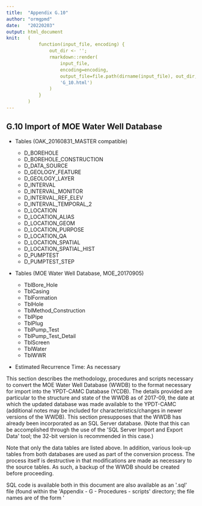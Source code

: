 ```yaml
---
title:  "Appendix G.10"
author: "ormgpmd"
date:   "20220203"
output: html_document
knit:   (
            function(input_file, encoding) {
                out_dir <- '';
                rmarkdown::render(
                    input_file,
                    encoding=encoding,
                    output_file=file.path(dirname(input_file), out_dir,
                    'G_10.html')
                )
            }
        )
---
```


## G.10 Import of MOE Water Well Database 

* Tables (OAK_20160831_MASTER compatible)
    + D_BOREHOLE
    + D_BOREHOLE_CONSTRUCTION
    + D_DATA_SOURCE
    + D_GEOLOGY_FEATURE
    + D_GEOLOGY_LAYER
    + D_INTERVAL
    + D_INTERVAL_MONITOR
    + D_INTERVAL_REF_ELEV
    + D_INTERVAL_TEMPORAL_2
    + D_LOCATION
    + D_LOCATION_ALIAS
    + D_LOCATION_GEOM
    + D_LOCATION_PURPOSE
    + D_LOCATION_QA
    + D_LOCATION_SPATIAL
    + D_LOCATION_SPATIAL_HIST
    + D_PUMPTEST
    + D_PUMPTEST_STEP

* Tables (MOE Water Well Database, MOE_20170905)
    + TblBore_Hole
    + TblCasing
    + TblFormation
    + TblHole
    + TblMethod_Construction
    + TblPipe
    + TblPlug
    + TblPump_Test
    + TblPump_Test_Detail
    + TblScreen
    + TblWater
    + TblWWR

* Estimated Recurrence Time: As necessary 

This section describes the methodology, procedures and scripts necessary to convert the MOE Water Well Database (WWDB) to the format necessary for import into the YPDT-CAMC Database (YCDB).  The details provided are particular to the structure and state of the WWDB as of 2017-09, the date at which the updated database was made available to the YPDT-CAMC (additional notes may be included for characteristics/changes in newer versions of the WWDB).  This section presupposes that the WWDB has already been incorporated as an SQL Server database.  (Note that this can be accomplished through the use of the 'SQL Server Import and Export Data' tool; the 32-bit version is recommended in this case.)

Note that only the data tables are listed above.  In addition, various look-up tables from both databases are used as part of the conversion process.  The process itself is destructive in that modifications are made as necessary to the source tables.  As such, a backup of the WWDB should be created before proceeding.

SQL code is available both in this document are also available as an '.sql' file (found within the 'Appendix - G - Procedures - scripts' directory; the file names are of the form '<G section>_<script number>_<script name>.sql').  Note that a pair of scripts is present for each step; one for viewing the information, the other for applying/creating the information.  The separate file may contain additional code (usually described herein but not listed) that can be used as an aid in the data import process.

The relationships between the MOE WWDB tables (as of 20170905) is shown.

![Figure G.10.1 Relationship between the MOE WWDB source tables](fg_10_01.jpg)
*Figure G.10.1 Relationship between the MOE WWDB source tables*

#### G.10.1 Determination of WELL_IDs to be imported

The WELL_ID is the primary key by which missing boreholes (from the YCDB) are determined.  Note that this is not the primary key used to distinguish between boreholes in the WWDB - the BORE_HOLE_ID (variously identified) is used instead, where multiple BORE_HOLE_IDs are associated with a single WELL_ID.  The WELL_ID is stored as LOC_ORIGINAL_NAME in D_LOCATION for many locations; both the WELL_ID and the BORE_HOLE_ID are stored as aliases in D_LOCATION_ALIAS, linked by the LOC_ID.  Inclusion of both identifiers allows back-checking of information (to the WWDB).

Approximately 768,401WELL_IDs are present in 'TblBore_Hole'.  In addition to the data already present in the YCDB, we're also using a NULL value in any of ZONE, EAST83 or NORTH83 to remove a particular WELL_ID from consideration.  The row-counter is present in the case we need to create an on-the-fly relationship to other tables.

Create the look-up table.

    select 
     ZONE
    ,count(*) as [rowcount]
    ,case 
         when ZONE=15 then 7
         when ZONE=16 then 8
         when ZONE=17 then 4
         when ZONE=18 then 5
         else null           -- the remainder of the zones should be invalid
     end 
     as [LOC_COORD_OUOM_CODE]
    FROM 
    MOE_20170905.[dbo].[TblBore_Hole] as tbh
    group by
    ZONE

*Script: G_10_01_01_ZONE.sql*

Extract the WELL_IDs.

    select
     distinct(missing.WELL_ID)
    --,ROW_NUMBER() over (order by missing.WELL_ID) as [rnum]
    ,cast(null as int) as well_id_rnum
    from 
    (
      select 
       tbh.WELL_ID
      ,v.LOC_ID
      ,tbh.ZONE
      ,tbh.EAST83
      ,tbh.NORTH83
      from 
      MOE_20170905.dbo.TblBore_Hole as tbh
      left outer join OAK_20160831_MASTER.dbo.V_SYS_MOE_LOCATIONS as v
      on cast(tbh.WELL_ID as int)=v.MOE_WELL_ID
    ) as missing
    inner join MOE_20170905.dbo.YC_20170905_LOC_COORD_OUOM_CODE as yccode
    on missing.ZONE=yccode.ZONE
    where 
    missing.LOC_ID is null 
    and yccode.ZONE is not null
    and missing.EAST83 is not null 
    and missing.NORTH83 is not null

*Script: G_10_01_02_WELL_ID.sql*

Note that the SQL 'collate' (found in previous versions) has been removed.  Instead, V_SYS_MOE_LOCATIONS is being substituted for D_LOCATION (to determine what WELL_IDs have been loaded into the database).

Get the coordinates for each of these WELL_IDs, using BORE_HOLE_ID as the primary key.  We'll use this to delimit the locations to only the YPDT-CAMC study area.

    select
    bh.BORE_HOLE_ID
    ,bh.WELL_ID
    ,bh.ZONE
    ,bh.EAST83
    ,bh.NORTH83
    from 
    MOE_20170905.dbo.TblBore_Hole as bh
    inner join MOE_20170905.dbo.YC_20170905_WELL_ID_AVAIL as avail
    on bh.WELL_ID=avail.WELL_ID

*Script: G_10_01_03_COORDS.sql*

These locations should be exported to a GIS and, by UTM Zone, checked as to whether they are within the study area (check for invalid zones and match against the WELL_IDs for correction; locations with obvious coordinate errors are dropped).  Note that we are actually using the YPDT-CAMC study area with a 25km buffer zone.  Zones 15 and 16 lie outside the YPDT-CAMC area and are not considered; NULL values are no-longer evaluated as if lying within Zone 17 and are excluded (see G_10_01_02_WELL_ID; these should be evaluated separately using county or address information).  Two new fields should be added into this table - EAST83_ORIG and NORTH83_ORG - and these should be populated with the original coordinate values only if a conversion is necessary (i.e. if the location lies within Zone 18) while EAST83 and NORTH83 should contain only Zone 17 coordinates.

Those locations that lie within the YPDT-CAMC area should be loaded into the new table YC_20170905_BORE_HOLE_ID_COORDS_YC within the MOE_20180530 database.  

Get the list of WELL_IDs that are going to be added to the YCDB.

    select
    WELL_ID
    ,cast(null as int) as well_id_rnum
    into MOE_20170905.dbo.YC_20170905_YPDT_WELL_ID
    from 
    MOE_20170905.dbo.YC_20170905_BORE_HOLE_ID_COORDS_YC as y
    group by
    WELL_ID

*Script: G_10_01_04_YPDT_WELL_ID.sql*

In the previous database (20170905) there were no instances of multiple boreholes assigned to a single well identifier.  In the current version (20180530) this is not the case - likely due to the incorporation of data within the YPDT-CAMC study area using a 25km buffer.

#### G.10.2 Determination of BORE_HOLE_ID characteristics

We'll use the BORE_HOLE_IDs from YC_20170905_BORE_HOLE_ID_COORDS_YC (the table created and imported from an external GIS) against which to characterize the locations.  First, we'll determine which BORE_HOLE_ID has geology information (from 'TblFormation').  A row-count has been added in order to create on-the-fly relationships as necessary.  In addition, a series of NULL fields are introduced that will be populated at a later stage in the process.

    select
     y.BORE_HOLE_ID
    ,y.WELL_ID
    ,ROW_NUMBER() over (order by y.BORE_HOLE_ID) as [bore_hold_id_rnum]
    ,cast(null as int) as [LOC_ID]
    ,cast(null as int) as [BH_ID]
    ,convert(int,1) as [LOC_MASTER_LOC_ID]
    ,convert(float,null) as [FM_MAX_DEPTH]
    ,convert(varchar(50),null) as [FM_MAX_DEPTH_UNITS]
    ,convert(float,null) as [MOE_MAX_DEPTH]
    ,convert(varchar(50),null) as [MOE_MAX_DEPTH_UNITS]
    ,convert(float,null) as [CON_MAX_DEPTH]
    ,convert(varchar(50),null) as [CON_MAX_DEPTH_UNITS]
    ,convert(float,null) as [MAX_DEPTH_M]
    ,cast(null as int) as NOFORMATION
    into MOE_20170905.dbo.YC_20170905_BH_ID
    from 
    MOE_20170905.dbo.YC_20170905_BORE_HOLE_ID_COORDS_YC as y

*Script: G_10_02_01_BORE_HOLE_ID.sql*

As we're using the BORE_HOLE_ID as the base key for data conversion, we don't need to check for repeating WELL_IDs (this differs from using the WELL_ID in the previous import scheme as the base key).

Note the use of a '1' value for the LOC_MASTER_LOC_ID field - this is to indicate that these boreholes are the 'master' boreholes in the case of multi-borehole locations (i.e. those locations for which the MOE has allowed a single site geology description to be submitted where multiple boreholes were drilled).  We'll update this field based on the absence/presence of formation information.  First check that there are not multiple boreholes, by WELL_ID, that contain formation information.

    select
    t2.WELL_ID
    ,t2.rcount
    from 
    (
    select 
    y.WELL_ID 
    ,count(*) as rcount
    from 
    MOE_20170905.dbo.YC_20170905_BH_ID as y
    inner join 
    (
    select
    f.BORE_HOLE_ID 
    ,count(*) as rcount
    from 
    MOE_20170905.dbo.tblFormation as f
    inner join MOE_20170905.dbo.YC_20170905_BH_ID as y
    on f.BORE_HOLE_ID=y.BORE_HOLE_ID 
    group by 
    f.bore_hole_id
    ) as t
    on y.BORE_HOLE_ID=t.BORE_HOLE_ID
    group by
    y.WELL_ID
    ) as t2
    where
    t2.rcount>1

This should return no rows if there is only a single borehole for each WELL_ID that contains formation information (no rows are returned for MOE_20170905).  All of these boreholes (i.e. with formation information) can now be considered 'master' locations - we'll temporarily assign the BORE_HOLE_ID to the LOC_MASTER_LOC_ID to specify this.

    update MOE_20170905.dbo.YC_20170905_BH_ID
    set
    LOC_MASTER_LOC_ID=y.BORE_HOLE_ID
    from 
    MOE_20170905.dbo.YC_20170905_BH_ID as y
    inner join
    (
    select
    f.BORE_HOLE_ID 
    ,count(*) as rcount
    from 
    MOE_20170905.dbo.tblFormation as f
    inner join MOE_20170905.dbo.YC_20170905_BH_ID as y
    on f.BORE_HOLE_ID=y.BORE_HOLE_ID 
    group by 
    f.bore_hole_id
    ) as t
    on
    y.BORE_HOLE_ID=t.BORE_HOLE_ID

There are considered to be 'master' locations.  Assign the appropriate BORE_HOLE_ID to the remainder (i.e. the BORE_HOLE_ID and LOC_MASTER_LOC_ID will not match in this case); various methodologies for doing so follows.  

    select
    t2.WELL_ID
    ,t2.rcount
    from 
    (
    select 
    t.WELL_ID 
    ,count(*) as rcount
    from 
    (
    select
    y.WELL_ID 
    ,y.BORE_HOLE_ID 
    ,y.LOC_MASTER_LOC_ID 
    from 
    MOE_20170905.dbo.YC_20170905_BH_ID as y
    where 
    LOC_MASTER_LOC_ID<>1
    ) as t
    group by 
    t.WELL_ID 
    ) as t2
    where 
    t2.rcount>1

If there are no rows returned (as in the case of 20170905), there are no cluster/grouped wells with formation information.  These need to be further evaluated in a subsequent step.  We'll change the '1' values to a 'null' for subsequent examination.

    update MOE_20170905.dbo.YC_20170905_BH_ID
    set
    LOC_MASTER_LOC_ID=null 
    where 
    LOC_MASTER_LOC_ID=1

*Script: G_10_02_02_MASTER_LOCATIONS.sql*

There are 5,661 rows without a declared master location - we will now try and assign them.  First evaluate those that consist of a single line, only.

Now that we have assigned a set of master locations (with formation information), check if the null LOC_MASTER_LOC_IDs are relatable.

    select
    t2.WELL_ID
    ,t3.WELL_ID
    from 
    (
    select
    t.WELL_ID
    ,t.rcount
    from 
    (
    select
    y.WELL_ID
    ,count(*) as rcount
    from 
    MOE_20180530.dbo.YC_20180530_BH_ID as y
    where 
    LOC_MASTER_LOC_ID is null
    group by
    y.WELL_ID
    ) as t
    where 
    t.rcount=1
    ) as t2
    inner join
    (
    select
    y.WELL_ID
    from 
    MOE_20180530.dbo.YC_20180530_BH_ID as y
    where 
    y.BORE_HOLE_ID=y.LOC_MASTER_LOC_ID
    group by
    y.WELL_ID
    ) as t3
    on
    t2.WELL_ID=t3.WELL_ID

If this returns any rows, check and assign the appropriate BORE_HOLE_ID as the LOC_MASTER_LOC_ID for each row (remember that these won't have any formation information directly).

    update MOE_20180530.dbo.YC_20180530_BH_ID
    set
    LOC_MASTER_LOC_ID= t.LOC_MASTER_LOC_ID
    ,NOFORMATION=1
    from 
    MOE_20180530.dbo.YC_20180530_BH_ID as y
    inner join 
    (
    select
    y.WELL_ID
    ,y.BORE_HOLE_ID
    ,y.LOC_MASTER_LOC_ID
    from 
    MOE_20180530.dbo.YC_20180530_BH_ID as y
    where 
    y.loc_master_loc_id=y.bore_hole_ID
    ) as t
    on y.well_id=t.well_id
    where 
    y.loc_master_loc_id is null

Now evaluate those that consist of a single line, only (these have no formation information as well).

    update MOE_20170905.dbo.YC_20170905_BH_ID
    set
    LOC_MASTER_LOC_ID=y.BORE_HOLE_ID
    ,NOFORMATION=1
    from 
    MOE_20170905.dbo.YC_20170905_BH_ID as y
    inner join
    (
    select
    t.WELL_ID
    ,t.rcount
    from 
    (
    select
    y.WELL_ID
    ,count(*) as rcount
    from 
    MOE_20170905.dbo.YC_20170905_BH_ID as y
    where 
    LOC_MASTER_LOC_ID is null
    group by
    y.WELL_ID
    ) as t
    where 
    t.rcount=1
    ) as t
    on y.WELL_ID=t.WELL_ID

#Script: G_10_02_03_MASTER_LOCATIONS_SINGLE.sql*

For the remainder, those WELL_IDs with no formation info but having multiple BORE_HOLE_IDs, assign the smallest BORE_HOLE_ID as the master identifier (this can be changed at a later date, as necessary; note that this was unnecessary for 20170905 but was required for 20180530).

    update MOE_20170905.dbo.YC_20170905_BH_ID
    set
    LOC_MASTER_LOC_ID=t.BORE_HOLE_ID
    ,NOFORMATION=1
    from 
    MOE_20170905.dbo.YC_20170905_BH_ID as y
    inner join
    (
    select
    y.WELL_ID
    ,min(BORE_HOLE_ID) as BORE_HOLE_ID
    from 
    MOE_20170905.dbo.YC_20170905_BH_ID as y
    where 
    y.LOC_MASTER_LOC_ID is null 
    group by
    y.WELL_ID
    ) as t
    on y.WELL_ID=t.WELL_ID

*Script: G_10_02_04_MASTER_LOCATIONS_MULTIPLE.sql*

All LOC_MASTER_LOC_IDs should now have been assigned.  

Previously, the LOC_MASTER_LOC_IDs were assigned (for non-formation locations) in the following manner:

* If only one of the boreholes has a depth associated with it (from FM_D_BOREHOLE), that borehole is designated the master. 
* If only one of the boreholes has water levels associated with it (either from pumping or measure statics), that borehole is designated the master.  
* If only one of the boreholes has any construction details, that borehole is designated the master.
* If none of the boreholes have any further details, the deepest or first LOC_ID is designated the master.

#### G.10.3 Introduction of a LOC_ID (disabled)

The contents of this section has been moved to later in the process.

#### G.10.4 Creation of formation D_LOCATION (FM_D_LOCATION)

For creating the import D_LOCATION table, a series of look-up tables should be made equating WWDB values to YCDB values.

Convert the MOE final status code to the YPDT-CAMC status code.

    select
     wwr.FINAL_STA
    ,case 
         when wwr.FINAL_STA is null then 4  -- Unknown to Unknown; this should not be used as we're converting nulls to 0
         when wwr.FINAL_STA='0'     then 4  -- Unknown to Uknown
         when wwr.FINAL_STA='1'     then 1  -- Water Supply to Active
         when wwr.FINAL_STA='2'     then 1  -- Observation to Active
         when wwr.FINAL_STA='3'     then 1  -- Test Hole to Active
         when wwr.FINAL_STA='4'     then 1  -- Recharge to Active
         when wwr.FINAL_STA='5'     then 3  -- Abandoned Supply to Abandoned
         when wwr.FINAL_STA='6'     then 3  -- Abandoned Quality to Abandoned
         when wwr.FINAL_STA='7'     then 3  -- Unfinished to Abandoned
         when wwr.FINAL_STA='8'     then 4  -- Not A Well to Unknown
         when wwr.FINAL_STA='9'     then 1  -- Dewatering to Active
         when wwr.FINAL_STA='A'     then 3  -- Abandoned-Other to Abandoned
         when wwr.FINAL_STA='B'     then 4  -- Replacement Well to Unknown
         when wwr.FINAL_STA='C'     then 4  -- Alteration to Unknown
         when wwr.FINAL_STA='D'     then 4  -- Other Status to Unknown
         when wwr.FINAL_STA='E'	then 17 -- Monitoring and Test Hole to MOE Monitoring and Test Hole
        when wwr.FINAL_STA='F'	then 18 -- Abandoned Monitoring and Test Hole to MOE Abandoned Monitoring and Test Hole
         else -9999
     end
     as [LOC_STATUS_CODE]
    ,case 
         when wwr.FINAL_STA is null then 4     -- Unknown to Unknown; this should not be used as we're converting nulls to 0
         when wwr.FINAL_STA='0'     then null  -- Unknown to Unknown
         when wwr.FINAL_STA='1'     then 1     -- Water Supply to Active
         when wwr.FINAL_STA='2'     then 2     -- Observation to Active
         when wwr.FINAL_STA='3'     then 3     -- Test Hole to Active
         when wwr.FINAL_STA='4'     then 4     -- Recharge to Active
         when wwr.FINAL_STA='5'     then 5     -- Abandoned Supply to Abandoned
         when wwr.FINAL_STA='6'     then 6     -- Abandoned Quality to Abandoned
         when wwr.FINAL_STA='7'     then 7     -- Unfinished to Abandoned
         when wwr.FINAL_STA='8'     then 8     -- Not A Well to Unknown
         when wwr.FINAL_STA='9'     then 9     -- Dewatering to Active
         when wwr.FINAL_STA='A'     then 10    -- Abandoned-Other to Abandoned
         when wwr.FINAL_STA='B'     then 11    -- Replacement Well to Unknown
         when wwr.FINAL_STA='C'     then 12    -- Alteration to Unknown
         when wwr.FINAL_STA='D'     then 13    -- Other Status to Unknown
         when wwr.FINAL_STA='E'	 then 14	   -- Abandoned Monitoring and Test Hole to MOE Abandoned Monitoring and Test Hole
         when wwr.FINAL_STA='F'	 then 15	   -- Abandoned Monitoring and Test Hole to MOE Abandoned Monitoring and Test Hole
         else -9999
     end 
     as [BH_STATUS_CODE]
    into
    MOE_20170905.dbo.YC_20170905_FINAL_STATUS
    from 
    MOE_20170905.dbo.TblWWR as wwr
    group by
    FINAL_STA
    order by 
    FINAL_STA

For null values in 'TblWWR', assign them a '0' value to match the look-up table.

    update  MOE_20170905.[dbo].[TblWWR]
    set
    FINAL_STA=0
    where
    FINAL_STA is null  

*Script: G_10_04_01_FINAL_STATUS.sql*

The look-up table for the MOE first and second use should not contain any NULLs (as they cannot be used as a key); change these values to '0'.

    update MOE_20170905.dbo.TblWWR
    set
    USE_1ST=0
    where
    USE_1ST is null

    update MOE_20170905.dbo.TblWWR
    set
    USE_2ND=0
    where
    USE_2ND is null

Create the MOE use look-up table (both the USE_1ST and USE_2ND are examined; the SQL code would be otherwise equivalent after the change in the field name).
  
    select
     wwr.USE_1ST
    ,case 
         when wwr.USE_1ST is null then 0   -- Unknown
         when wwr.USE_1ST='0'     then 0   -- Unknown
         when wwr.USE_1ST='A'     then 10  -- OTHER
         when wwr.USE_1ST='B'     then 11  -- TEST HOLE
         when wwr.USE_1ST='C'     then 12  -- DEWATERING
         when wwr.USE_1ST='D'     then 13  -- MONITORING
         when wwr.USE_1ST='E'     then 14  -- Monitoring and Test Hole
         else wwr.USE_1ST
     end
     as [MOE_USE]
    into 
    MOE_20170905.dbo.YC_20170905_MOE_USE
    from 
    MOE_20170905.dbo.TblWWR as wwr
    group by
    USE_1ST
    order by 
    USE_1ST

*Script: G_10_04_02_MOE_USE.sql*

We'll now extract D_LOCATION equivalent information from the WWDB tables.  Note that starting with the 20160531 database, the BORE_HOLE_ID is being used to differentiate between wells (instead of the WELL_ID as previously applied); in this case, the WELL_ID may be applied as the LOC_ORIGINAL_NAME in multiple cases.  The LOC_MASTER_LOC_ID should/can be used to determine the 'master' LOC_ID - i.e. the WELL_ID/BORE_HOLE_ID combination linked to the geology at a particular location.  In most cases, the LOC_ID and LOC_MASTER_LOC_ID will be same value; for those locations where a MOE 'multiple-borehole' submittal was done (i.e. multiple locations tied to single description of the geology) the LOC_ID will differ from the LOC_MASTER_LOC_ID.  In addition, a new DATA_ID must be specified (and included in D_DATA_SOURCE) for each MOE import date.  For example, the DATA_ID of '519' refers to 'MOE WWR Database - 201700905'.

select 
y.BORE_HOLE_ID as LOC_ID
,cast(bh.WELL_ID as varchar(255)) as [LOC_NAME]
,cast('MOE Well 20210119 - Name Witheld by MOE' as varchar(255)) as [LOC_NAME_ALT1]
,cast(1 as int) as [LOC_TYPE_CODE]
,cast(bh.WELL_ID as varchar(255)) as [LOC_ORIGINAL_NAME]
,y.[LOC_MASTER_LOC_ID]
,yccoords.[EAST83] as [LOC_COORD_EASTING]
,yccoords.[NORTH83] as [LOC_COORD_NORTHING]
,yccoords.east83_orig as LOC_COORD_EASTING_OUOM
,yccoords.north83_orig as LOC_COORD_NORTHING_OUOM
,case
when yccoords.zone_orig= 17 then 4
else 5
end as LOC_COORD_OUOM_CODE
,cast(wwr.COUNTY as int) as [LOC_COUNTY_CODE]
,cast(wwr.MUNIC_CODE as int) as [LOC_TOWNSHIP_CODE]
,ycfs.LOC_STATUS_CODE
,bh.DATE_COMPLETED as [LOC_START_DATE]
,cast(1 as int) as [SITE_ID]
,cast(1 as int) as [LOC_CONFIDENTIALITY_CODE]
,cast(wwr.DATA_SRC as int) as [LOC_DATA_SOURCE_CODE]
,cast(wwr.CONN as varchar(50)) as [LOC_CON]
,cast(wwr.LOT as varchar(50)) as [LOC_LOT]
,cast(RTRIM(LTRIM(wwr.STREET)) as varchar(255)) as [LOC_ADDRESS_INFO1]
,cast(RTRIM(LTRIM(wwr.CITY)) as varchar(255)) as [LOC_ADDRESS_CTY]
,ycmoeu1.MOE_USE as [LOC_MOE_USE_1ST_CODE]
,ycmoeu2.MOE_USE as [LOC_MOE_USE_2ND_CODE]
,523 as DATA_ID  
into MOE_20210119.dbo.M_D_LOCATION                             
from 
MOE_20210119.dbo.YC_20210119_BH_ID as y
inner join MOE_20210119.dbo.TblBore_Hole as bh
on y.BORE_HOLE_ID=bh.BORE_HOLE_ID
left outer join MOE_20210119.dbo.TblWWR as wwr
on bh.WELL_ID=wwr.WELL_ID
left outer join MOE_20210119.dbo.YC_20210119_LOC_COORD_OUOM_CODE as yccode
on bh.ZONE=yccode.ZONE
left outer join MOE_20210119.dbo.YC_20210119_FINAL_STATUS as ycfs
on wwr.FINAL_STA=ycfs.FINAL_STA
inner join MOE_20210119.dbo.YC_20210119_MOE_USE as ycmoeu1
on wwr.USE_1ST=ycmoeu1.USE_1ST
inner join MOE_20210119.dbo.YC_20210119_MOE_USE as ycmoeu2
on wwr.USE_2ND=ycmoeu2.USE_1ST
inner join MOE_20210119.dbo.YC_20210119_BORE_HOLE_ID_COORDS_YC as yccoords
on y.BORE_HOLE_ID=yccoords.BORE_HOLE_ID

Check the LOC_ADDRESS field for zero-length values (and null them).

update MOE_20170905.dbo.M_D_LOCATION
set
LOC_ADDRESS_INFO1=null 
from 
MOE_20170905.dbo.M_D_LOCATION as m
where 
len(LOC_ADDRESS_INFO1)=0

Script: G_10_04_03_M_D_LOCATION.sql

G.10.5 Determining elevations

We'll now use the source of YC_20180530_BORE_HOLE_ID_COORDS_YC (i.e. the external GIS) to determine the elevation of each location from the relevant DEMs.  We are not including any automated geocoding here (as we did in the previous conversion instructions) as this introduced a number of erroneous results.

The resultant table should be called YC_20160531_BORE_HOLE_ID_ELEVS and contain the following fields.

    - BORE_HOLE_ID
    - DEM_MNR 
    - DEM_SRTM

For those locations falling (just) outside of the study area, their MNR elevations will be tagged with a '-9999' value.  Refer to the following script (not shown) for details.

Script: G_10_05_ELEVATIONS.sql

G.10.6 Location aliases

Multiple aliases for each location are present within the WWDB.  These include the BORE_HOLE_ID (where the WELL_ID is found in LOC_ORIGINAL_NAME), the WELL_ID, the 'MOE Tag Number' and the 'MOE Audit Number'.

Assemble the alias information for BORE_HOLE_ID.

select 
y.BORE_HOLE_ID as LOC_ID
,cast(y.BORE_HOLE_ID as varchar(255)) as LOC_NAME_ALIAS
,cast(3 as int) as [LOC_ALIAS_TYPE_CODE]
,cast(null as int) as SYS_RECORD_ID
into MOE_20170905.dbo.M_D_LOCATION_ALIAS
from 
MOE_20170905.dbo.YC_20170905_BH_ID as y

Add the information for the 'MOE Tag Number'.

insert into MOE_20170905.dbo.M_D_LOCATION_ALIAS
(LOC_ID,LOC_NAME_ALIAS,LOC_ALIAS_TYPE_CODE)
select 
y.BORE_HOLE_ID as LOC_ID
,cast(m.TAG as varchar(255)) as LOC_NAME_ALIAS
,cast(1 as int) as [LOC_ALIAS_TYPE_CODE]
from 
MOE_20170905.dbo.YC_20170905_BH_ID as y
inner join MOE_20170905.dbo.TblWWR as m
on y.WELL_ID=m.WELL_ID
where 
m.TAG is not null

Add the information for the 'MOE Audit Number'.

insert into MOE_20170905.dbo.M_D_LOCATION_ALIAS
(LOC_ID,LOC_NAME_ALIAS,LOC_ALIAS_TYPE_CODE)
select 
y.BORE_HOLE_ID as LOC_ID
,cast(m.AUDIT_NO as varchar(255)) as LOC_NAME_ALIAS
,cast(2 as int) as [LOC_ALIAS_TYPE_CODE]
from 
MOE_20170905.dbo.YC_20170905_BH_ID as y
inner join MOE_20170905.dbo.TblWWR as m
on y.WELL_ID=m.WELL_ID
where 
m.AUDIT_NO is not null

Add the information for the WELL_ID.

insert into MOE_20170905.dbo.M_D_LOCATION_ALIAS
(LOC_ID,LOC_NAME_ALIAS,LOC_ALIAS_TYPE_CODE)
select
y.LOC_ID
,cast(y.LOC_ORIGINAL_NAME as varchar(255)) as LOC_NAME_ALIAS
,cast(4 as int) as [LOC_ALIAS_TYPE_CODE]
from 
MOE_20170905.dbo.M_D_LOCATION as y

Script: G_10_06_01_FM_D_LOC_ALIAS.sql

G.10.7 Location QA

The QA codes between the WWDB and YCDB match with the exceptions that a NULL value from the WWDB needs to be changed to a value of '9' for the YCDB.  Default the QA_ELEV_CONFIDENCE_CODE to '10' (DEM) unless the ELEVRC (from the MOE) has a value of '1'.

select 
y.BORE_HOLE_ID as LOC_ID
,case 
     when m.UTMRC is null then 9
     else m.UTMRC 
 end 
 as [QA_COORD_CONFIDENCE_CODE]
,case 
     when m.UTMRC is null then 9
     else m.UTMRC 
 end 
 as [QA_COORD_CONFIDENCE_CODE_ORIG]
,m.[LOCATION_METHOD] as [QA_COORD_METHOD]
,case
     when m.ELEVRC=1 then 1
     else 10
 end as [QA_ELEV_CONFIDENCE_CODE]
,m.ELEVRC as [QA_ELEV_CONFIDENCE_CODE_ORIG]
into MOE_20170905.dbo.M_D_LOCATION_QA
from 
MOE_20170905.dbo.YC_20170905_BH_ID as y
inner join MOE_20170905.dbo.TblBore_Hole as m
on y.BORE_HOLE_ID=m.BORE_HOLE_ID

Script: G_10_07_01_M_D_LOC_QA.sql

G.10.8 Location elevation

The DEM elevations using the coordinates in the M_D_LOCATION table have been determined externally to this database-translation scheme and are present in YC_20160531_BORE_HOLE_ID_ELEVS (as found in Section G.10.5).  The MOE elevation is being pulled from 'TblBore_Hole - ELEVATION' and is assumed to be expressed in 'masl'.  Note that if the QA_COORD_CONFIDENCE CODE for a location has a value of '1', the final assigned elevation would be this.  Otherwise, the value from 'MNR DEM v2' (i.e. using the field 'dem_mnr') or 'SRTM DEM v4.1' (where the location appears outside of the ORMGP study area; i.e. using the field 'dem_srtm')

We'll populate M_D_LOCATION_SPATIAL_HIST with the original elevation (from the MOE) first, where present.

select
y.BORE_HOLE_ID as LOC_ID
,cast(4 as int) as LOC_COORD_HIST_CODE
,cast( '2021-01-19' as datetime ) as LOC_COORD_DATE
,ycoord.east83 as X
,ycoord.north83 as Y
,cast( 26917 as int ) as EPSG_CODE
,ycoord.east83_orig as X_OUOM
,ycoord.north83_orig as Y_OUOM
,cast( ( case when ycoord.zone_orig=17 then 26917 else 26918 end ) as int ) as EPSG_CODE_OUOM
,dlqa.qa_coord_confidence_code as QA_COORD_CODE
,cast( 523 as int ) as LOC_COORD_DATA_ID
,cast( ( case when m.location_method is not null and len(m.location_method)>0 then m.location_method else null end ) as varchar(255) ) as LOC_COORD_METHOD
,cast( ( case when m.elevation is not null then 2 else null end ) as int ) as LOC_ELEV_CODE 
,cast( ( case when m.elevation is not null then '2021-01-19' else null end ) as datetime ) as LOC_ELEV_DATE
,cast(m.ELEVATION as float) as LOC_ELEV
,cast( ( case when m.elevation is not null then 6 else null end ) as int ) as LOC_ELEV_UNIT_CODE
,cast(m.ELEVATION as float) as LOC_ELEV_OUOM
,cast( ( case when m.elevation is not null then 'masl' else null end ) as varchar(50) ) as LOC_ELEV_UNIT_OUOM
,cast( null as int ) as QA_ELEV_CODE
,cast( ( case when m.elevation is not null then 523 else null end ) as int ) as LOC_ELEV_DATA_ID
,cast( ( case when m.elevrc is not null and len(m.elevrc)>0 then m.elevrc else null end ) as varchar(255) ) as LOC_ELEV_COMMENT
into MOE_20210119.dbo.M_D_LOCATION_SPATIAL_HIST
from 
MOE_20210119.dbo.YC_20210119_BH_ID as y
inner join MOE_20210119.dbo.TblBore_Hole as m
on y.BORE_HOLE_ID=m.BORE_HOLE_ID
inner join MOE_20210119.dbo.YC_20210119_BORE_HOLE_ID_COORDS_YC as ycoord
on y.bore_hole_id=ycoord.bore_hole_id
inner join MOE_20210119.dbo.M_D_LOCATION_QA as dlqa
on y.bore_hole_id=dlqa.loc_id

Then the MNR DEM (v2) or SRTM DEM (v4.1); the latter is used if the first is tagged with a '-9999' value.  

insert into MOE_20210119.dbo.M_D_LOCATION_SPATIAL_HIST
(
LOC_ID
,LOC_COORD_HIST_CODE
,LOC_COORD_DATE
,X
,Y
,EPSG_CODE
,X_OUOM
,Y_OUOM
,EPSG_CODE_OUOM
,QA_COORD_CODE
,LOC_COORD_DATA_ID
,LOC_COORD_METHOD
,LOC_ELEV_CODE
,LOC_ELEV_DATE
,LOC_ELEV
,LOC_ELEV_UNIT_CODE
,LOC_ELEV_OUOM
,LOC_ELEV_UNIT_OUOM
,QA_ELEV_CODE
,LOC_ELEV_DATA_ID
,LOC_ELEV_COMMENT
)
select
y.BORE_HOLE_ID as LOC_ID
,cast(4 as int) as LOC_COORD_HIST_CODE
,cast( '2021-01-19' as datetime ) as LOC_COORD_DATE
,ycoord.east83 as X
,ycoord.north83 as Y
,cast( 26917 as int ) as EPSG_CODE
,ycoord.east83_orig as X_OUOM
,ycoord.north83_orig as Y_OUOM
,cast( ( case when ycoord.zone_orig=17 then 26917 else 26918 end ) as int ) as EPSG_CODE_OUOM
,dlqa.qa_coord_confidence_code as QA_COORD_CODE
,cast( 523 as int ) as LOC_COORD_DATA_ID
,cast( ( case when m.location_method is not null and len(m.location_method)>0 then m.location_method else null end ) as varchar(255) ) as LOC_COORD_METHOD
,cast( ( case when ye.dem_mnr=-9999 then 5 else 3 end ) as int ) as LOC_ELEV_CODE
,cast( '2021-01-19' as datetime ) as LOC_ELEV_DATE
,cast( ( case when ye.dem_mnr=-9999 then ye.dem_srtm else ye.dem_mnr end ) as float ) as LOC_ELEV
,cast( 6 as int ) as LOC_ELEV_UNIT_CODE
,cast( ( case when ye.dem_mnr=-9999 then ye.dem_srtm else ye.dem_mnr end ) as float ) as LOC_ELEV_OUOM
,cast( 'masl' as varchar(50) ) as LOC_ELEV_UNIT_OUOM
,cast( 10 as int ) as QA_ELEV_CODE
,cast( null as int ) as LOC_ELEV_DATA_ID
,cast( null as varchar(255) ) as LOC_ELEV_COMMENT
,cast( null as varchar(255) ) as LOC_ELEV_COMMENT
from 
MOE_20210119.dbo.YC_20210119_BH_ID as y
inner join MOE_20210119.dbo.YC_20210119_BORE_HOLE_ID_ELEVS as ye
on y.bore_hole_id=ye.bore_hole_id
inner join MOE_20210119.dbo.TblBore_Hole as m
on y.BORE_HOLE_ID=m.BORE_HOLE_ID
inner join MOE_20210119.dbo.YC_20210119_BORE_HOLE_ID_COORDS_YC as ycoord
on y.bore_hole_id=ycoord.bore_hole_id
inner join MOE_20210119.dbo.M_D_LOCATION_QA as dlqa
on y.bore_hole_id=dlqa.loc_id

Script: G_10_08_01_M_D_LOC_ELEV.sql

Note that the corresponding table - D_LOCATION_SPATIAL - will be created at a later step (after the D_LOCATION_SPATIAL_HIST has been imported; the required SPAT_ID will be automatically generated at that time).

G.10.09 Borehole information

As part of the process, a driller identifier (BH_DRILLER_CODE) must be present in R_BH_DRILLER_CODE.  Potentially, the WWDB could add new driller identifiers - these will need to be accounted for before the M_D_BOREHOLE table is created.

Determine if there are any drillers not listed in R_BH_DRILLER_CODE

select
m.CONTRACTOR
from 
MOE_20170905.dbo.TblWWR as m
where
m.CONTRACTOR collate database_default 
not in 
(
select bh_driller_alt_code collate database_default 
from OAK_20160831_MASTER.dbo.R_BH_DRILLER_CODE
)

Script: G_10_09_01_DRILLER_CODE.sql

If any CONTRACTOR codes/names are returned, these need to be added into the R_BH_DRILLER_CODE (note that there were no new driller codes found for this version of the WWDB).

A comparison table is required for matching the MOE drill method codes to the YPDT-CAMC drill method codes.  In some cases, the codes are not specified (or not specified correctly).  As such, there some effort required for manipulating the MOE drill method codes so that they will match directly (in addition, the text field OTHER_METHOD_CONSTRUCTION in the WWDB is accessed).  Refer to the following script reference.

Script: G_10_09_02_MOD_DRILL_METH.sql

We can now map the MOE (modified) drill methods to the YPDT-CAMC drill method codes on a case-by-case (by BORE_HOLE_ID) basis.

select
y.BORE_HOLE_ID
,m.METHOD_CONSTRUCTION_CODE
,case
     when m.METHOD_CONSTRUCTION_CODE is null then 0 
     when m.METHOD_CONSTRUCTION_CODE = '0' then 0           -- Unknown
     when m.METHOD_CONSTRUCTION_CODE = '1' then 1           -- Cable-tool
     when m.METHOD_CONSTRUCTION_CODE = '2' then 2           -- Rotary Conventional
     when m.METHOD_CONSTRUCTION_CODE = '3' then 3           -- Rotary Reverse
     when m.METHOD_CONSTRUCTION_CODE = '4' then 4           -- Rotary Air
     when m.METHOD_CONSTRUCTION_CODE = '5' then 5           -- Air Percussion
     when m.METHOD_CONSTRUCTION_CODE = '6' then 6           -- Boring
     when m.METHOD_CONSTRUCTION_CODE = '7' then 7           -- Diamond
     when m.METHOD_CONSTRUCTION_CODE = '8' then 8           -- Jetting
     when m.METHOD_CONSTRUCTION_CODE = '9' then 9           -- Driving
     when m.METHOD_CONSTRUCTION_CODE = 'A' then 10          -- Hand auger digging
     when m.METHOD_CONSTRUCTION_CODE = 'B' then 0           -- Other Method
     when m.METHOD_CONSTRUCTION_CODE = 'C' then 0           -- TBD
     when m.METHOD_CONSTRUCTION_CODE = 'D' then 9           -- Direct Push
     when m.METHOD_CONSTRUCTION_CODE = 'E' then 12          -- Auger (solid stem auger)
     when m.METHOD_CONSTRUCTION_CODE = 'F' then 13          -- Hollow stem auger
     when m.METHOD_CONSTRUCTION_CODE = 'G' then 12          -- Solid stem auger
     when m.METHOD_CONSTRUCTION_CODE = 'H' then 16          -- Geoprobe
     when m.METHOD_CONSTRUCTION_CODE = 'I' then 43          -- Sonic
     when m.METHOD_CONSTRUCTION_CODE = 'Y' then 18          -- ADDED: a YC code only - Pionjar
     when m.METHOD_CONSTRUCTION_CODE = 'Z' then 46          -- ADDED: a YC code only - Rotary (dual)
     else 0
 end 
 as BH_DRILL_METHOD_CODE
into MOE_20180530.dbo.YC_20180530_DRILL_CODE
from 
MOE_20180530.dbo.YC_20180530_BH_ID as y
inner join [MOE_20160531].[dbo].[TblMethod_Construction] as m
on y.BORE_HOLE_ID= m.BORE_HOLE_ID

Script: G_10_09_03_DRILL_METH.sql

We'll also need to check that a BH_DRILLER_CODE exists for every specified MOE driller.  Insert any that are missing into R_BH_DRILLER_CODE.  (Note that if we're not working against the master database, we'll need to store these values in M_R_BH_DRILLER_CODE to be incorporated later; this code is not shown here.)

insert into [OAK_20160831_MASTER].dbo.R_BH_DRILLER_CODE
(BH_DRILLER_DESCRIPTION,BH_DRILLER_DESCRIPTION_LONG,BH_DRILLER_ALT_CODE)
select
t.BH_DRILLER_DESCRIPTION
,t.BH_DRILLER_DESCRIPTION_LONG
,t.BH_DRILLER_ALT_CODE
from 
(
select
cast('MOE Driller No. ' + cast(moewwr.CONTRACTOR as varchar(255)) as varchar(255)) as BH_DRILLER_DESCRIPTION
,cast('MOE Driller No. ' + cast(moewwr.CONTRACTOR as varchar(255)) as varchar(255)) as BH_DRILLER_DESCRIPTION_LONG
,cast(moewwr.CONTRACTOR as varchar(255)) as BH_DRILLER_ALT_CODE
from 
MOE_20210119.dbo.YC_20210119_BH_ID as y
left outer join MOE_20210119.dbo.TblWWR as moewwr
on y.WELL_ID=moewwr.WELL_ID
left outer join
OAK_20160831_MASTER.dbo.R_BH_DRILLER_CODE as rbdc
on moewwr.CONTRACTOR collate database_default=rbdc.BH_DRILLER_ALT_CODE collate database_default 
where 
rbdc.BH_DRILLER_CODE is null
) as t
group by
t.BH_DRILLER_DESCRIPTION,t.BH_DRILLER_DESCRIPTION_LONG,t.BH_DRILLER_ALT_CODE

Script: G_10_09_04_DRILLER.sql

The M_D_BOREHOLE table can now be assembled.  Note that we're introducing a placeholder (i.e. BH_BOTTOM_OUOM and BH_BOTTOM_UNIT_OUOM) for the borehole depths until we determine the maximum depth (of the borehole) from various methods.

For the 20200721 import, it was found that there a number of drill methods specified for the same borehole (by BORE_HOLE_ID).  These additional procedures were translated into text and added to the BH_COMMENT field.  This methodology should be standardized before the next import (there was only an ad-hoc development here; refer to the following script file for details).

select
y.BORE_HOLE_ID as BH_ID 
,y.BORE_HOLE_ID as LOC_ID
,cast(null as float) as BH_GND_ELEV
,cast(null as float) as BH_GND_ELEV_OUOM
,cast('masl' as varchar(50)) as BH_GND_ELEV_UNIT_OUOM
,cast(null as float) as BH_DEM_GND_ELEV
,cast(null as float) as BH_BOTTOM_ELEV
,cast(null as float) as BH_BOTTOM_DEPTH
,cast(null as float) as BH_BOTTOM_OUOM
,cast('mbgs' as varchar(50)) as BH_BOTTOM_UNIT_OUOM
,ydc.BH_DRILL_METHOD_CODE
,rbdc.BH_DRILLER_CODE as [BH_DRILLER_CODE]
,moebh.DATE_COMPLETED as [BH_DRILL_END_DATE]
,ycfs.BH_STATUS_CODE 
,cast(90 as int) as [BH_DIP]
,cast(0 as int) as [BH_AZIMUTH]
,cast(moeh.max_diameter as float) as BH_DIAMETER_OUOM
,cast(moeh.HOLE_DIAMETER_UOM as varchar(50)) as BH_DIAMETER_UNIT_OUOM
,cast(moecwt.[des] as varchar(255)) as MOE_BH_GEOLOGY_CLASS
,rtrim( cast( ydc.BH_COMMENT as varchar(255) ) ) as BH_COMMENT
,row_number() over (order by y.bore_hole_id) as rkey
into MOE_20210119.dbo.M_D_BOREHOLE
from 
MOE_20210119.dbo.YC_20210119_BH_ID as y
left outer join MOE_20210119.dbo.YC_20210119_DRILL_CODE as ydc
on y.BORE_HOLE_ID=ydc.BORE_HOLE_ID
left outer join
(
select 
moeh.Bore_Hole_ID
,MAX(moeh.Diameter) as [max_diameter]
,moeh.HOLE_DIAMETER_UOM
from 
MOE_20210119.dbo.TblHole as moeh
where
moeh.diameter is not null
group by 
Bore_Hole_ID,moeh.HOLE_DIAMETER_UOM
) as moeh
on y.BORE_HOLE_ID=moeh.Bore_Hole_ID
left outer join MOE_20210119.dbo.TblWWR as moewwr
on y.WELL_ID=moewwr.WELL_ID
left outer join MOE_20210119.dbo.YC_20210119_FINAL_STATUS as ycfs
on moewwr.FINAL_STA=ycfs.FINAL_STA
inner join MOE_20210119.dbo.TblBore_Hole as moebh
on y.BORE_HOLE_ID=moebh.BORE_HOLE_ID
left outer join MOE_20210119.dbo._code_Well_Type as moecwt
on moebh.CODEOB=moecwt.code
left outer join OAK_20160831_MASTER.dbo.R_BH_DRILLER_CODE as rbdc
on moewwr.CONTRACTOR collate database_default=rbdc.BH_DRILLER_ALT_CODE collate database_default

In order to account for any multiple drill methods used for a particular location we'll first create a view.

create view V_DBORE_DRILL_CODES as
select
dbore.rkey
,t.min_rkey
,t.max_rkey
,t.rcount
from
(
select
loc_id
,min(rkey) as min_rkey
,max(rkey) as max_rkey
,count(*) as rcount
from 
MOE_20210119.dbo.M_D_BOREHOLE
group by
loc_id
) as t
inner join MOE_20210119.dbo.M_D_BOREHOLE as dbore
on t.loc_id=dbore.loc_id
where 
t.rcount>1
and dbore.rkey=t.max_rkey

We can then use this as a base to create a series of temporary tables containing the additional drilling methods.  

select
dbore.BH_ID
,dbore.LOC_ID
,dbore.BH_DRILL_METHOD_CODE
,dbore.rkey
--into MOE_20210119.dbo.YC_20210119_DBORE_DRILL_CODES_1
--into MOE_20210119.dbo.YC_20210119_DBORE_DRILL_CODES_2
--into MOE_20210119.dbo.YC_20210119_DBORE_DRILL_CODES_3
--into MOE_20210119.dbo.YC_20210119_DBORE_DRILL_CODES_4
from 
MOE_20210119.dbo.M_D_BOREHOLE as dbore
inner join MOE_20210119.dbo.V_DBORE_DRILL_CODES as v
on dbore.rkey=v.rkey

After each table is created, we'll remove the particular record from M_D_BOREHOLE (until it matches the number of rows in M_D_LOCATION).

delete from MOE_20210119.dbo.M_D_BOREHOLE
where rkey in
( 
select
rkey
from 
--MOE_20210119.dbo.YC_20210119_DBORE_DRILL_CODES_1
--MOE_20210119.dbo.YC_20210119_DBORE_DRILL_CODES_2
--MOE_20210119.dbo.YC_20210119_DBORE_DRILL_CODES_3
--MOE_20210119.dbo.YC_20210119_DBORE_DRILL_CODES_4
)

These additional tables can then be used to generated the text describing these methods which can be added to the BH_COMMENT field.

update MOE_20210119.dbo.M_D_BOREHOLE
set
BH_COMMENT=
case
when bh_comment is null then t.to_add
else bh_comment + '; ' + t.to_add
end
from 
MOE_20210119.dbo.M_D_BOREHOLE as moe
inner join
(
select
dbore.LOC_ID
,'Addn drill methods: '+ r1.bh_drill_method_description +
case
when d2.loc_id is not null then
    case
    when d3.loc_id is not null then
         '; ' + r2.bh_drill_method_description + '; ' + r3.bh_drill_method_description
    else '; ' + r2.bh_drill_method_description
    end
else ''
end as to_add
from 
MOE_20210119.dbo.M_D_BOREHOLE as dbore
inner join MOE_20210119.dbo.YC_20210119_DBORE_DRILL_CODES_1 as d1
on dbore.loc_id=d1.loc_id
inner join OAK_20160831_MASTER.dbo.R_BH_DRILL_METHOD_CODE as r1
on d1.bh_drill_method_code=r1.bh_drill_method_code
left outer join MOE_20210119.dbo.YC_20210119_DBORE_DRILL_CODES_2 as d2
on dbore.loc_id=d2.loc_id 
left outer join OAK_20160831_MASTER.dbo.R_BH_DRILL_METHOD_CODE as r2
on d2.bh_drill_method_code=r2.bh_drill_method_code
left outer join MOE_20210119.dbo.YC_20210119_DBORE_DRILL_CODES_3 as d3
on dbore.loc_id=d3.loc_id
left outer join OAK_20160831_MASTER.dbo.R_BH_DRILL_METHOD_CODE as r3
on d3.bh_drill_method_code=r3.bh_drill_method_code
) as t
on moe.loc_id=t.loc_id

Note that these scripts will be modified depending upon the maximum number of drilling methods specified for any particular location.

Script: G_10_09_05_M_D_BOREHOLE.sql

G.10.10 Borehole construction information

A temporary borehole construction table is first setup allowing the various construction elements to be incorporated.  Once this is done, a random SYS_RECORD_ID can be added to the table (using a row-count relationship).

The possible construction elements includes both casing and plug information.  As the casing material list is limited, a 'CASE ? END' statement will be used instead of a look-up table.  Assemble the casing information (at least one column must have information before the row is included).

select
-- note that we're using BORE_HOLE_ID as a temporary BH_ID
y.BORE_HOLE_ID as BH_ID
,case
when moec.MATERIAL is null then 10      -- unknown
when moec.MATERIAL = 1     then 21      -- steel casing
when moec.MATERIAL = 2     then 16      -- galvanized
when moec.MATERIAL = 3     then 23      -- concrete
when moec.MATERIAL = 4     then 24      -- open hole
when moec.MATERIAL = 5     then 25      -- plastic
when moec.MATERIAL = 6     then 32      -- fibreglass
when moec.MATERIAL = 7     then 10      -- unknown/other
when moec.MATERIAL = 8     then 52      -- stainless steel
else -9999
end 
as [CON_SUBTYPE_CODE]
,moec.DEPTH_FROM as [CON_TOP_OUOM]
,moec.DEPTH_TO as [CON_BOT_OUOM]
,moec.CASING_DEPTH_UOM as [CON_UNIT_OUOM]
,moec.CASING_DIAMETER as [CON_DIAMETER_OUOM]
,moec.CASING_DIAMETER_UOM as [CON_DIAMETER_UNIT_OUOM]
,convert(varchar(255),null) as CON_COMMENT
from 
MOE_20200721.dbo.YC_20200721_BH_ID as y
inner join MOE_20200721.dbo.TblPipe as moep
on y.BORE_HOLE_ID=moep.Bore_Hole_ID
inner join MOE_20200721.dbo.TblCasing as moec
on moep.PIPE_ID=moec.PIPE_ID
where
not
(
moec.DEPTH_TO is null 
and moec.CASING_DEPTH_UOM is null 
and moec.CASING_DIAMETER is null 
and moec.CASING_DIAMETER_UOM is null
)

Assemble the plug information.

insert into MOE_20170905.dbo.YC_20170905_DBHCONS
(BH_ID,CON_SUBTYPE_CODE,CON_TOP_OUOM,CON_BOT_OUOM,CON_UNIT_OUOM)
select 
ycb.BORE_HOLE_ID as BH_ID
,31 as CON_SUBTYPE_CODE
,moep.PLUG_FROM as [CON_TOP_OUOM]
,moep.PLUG_TO   as [CON_BOT_OUOM]
,moep.PLUG_DEPTH_UOM as [CON_UNIT_OUOM]
from 
MOE_20170905.dbo.YC_20170905_BH_ID as ycb
inner join MOE_20170905.dbo.TblPlug as moep
on ycb.BORE_HOLE_ID=moep.BORE_HOLE_ID
where 
not 
(
moep.PLUG_FROM is null 
and moep.PLUG_TO is null 
and moep.PLUG_DEPTH_UOM is null 
)

The CON_TOP_OUOM should always be less than the CON_BOT_OUOM values.  Check this and correct as necessary (not shown).

Script: G_10_10_01_DBHCONS.sql

A series of SYS_RECORD_IDs are now created for the records in the YC_20160531_DBHCONS table (remember that SYS_RECORD_ID is used to create a primary key for a table but cannot be used to create relationships between tables).  There will be one SYS_RECORD_ID for each row.  Here, though, we'll just implement a counter (which will function as a temporary value).  When importing into the master database, we'll replace this counter value with an actual random value.  

SELECT 
[BH_ID]
,[CON_SUBTYPE_CODE]
,[CON_TOP_OUOM]
,[CON_BOT_OUOM]
,[CON_UNIT_OUOM]
,[CON_DIAMETER_OUOM]
,[CON_DIAMETER_UNIT_OUOM]
,[CON_COMMENT]
,ROW_NUMBER() over (order by y.BH_ID) as SYS_RECORD_ID
into MOE_20170905.dbo.M_D_BOREHOLE_CONSTRUCTION
FROM 
MOE_20170905.[dbo].[YC_20170905_DBHCONS] as y

Script: G_10_10_02_M_D_BORE_CONS.sql

G.10.11 Location primary and secondary purposes

The recorded MOE usage codes (i.e. LOC_MOE_USE_1ST_CODE and LOC_MOE_USE_2ND_CODE as found in the M_D_LOCATION table) are used, in conjunction (in some cases) with the BH_STATUS_CODE to assign primary and secondary usages to each borehole.  Refer to the 'Purposes - Assigned' table and SQL code for assignment logic.

Due to their excessive length, this code is only found in the following script file.  Note that the script(s) may need to be run more than once in the case that updates to the assignment tables (above) need to be made (not shown).

Script: G_10_11_01_M_D_LOC_PURP.sql

G.10.12 Geology feature information (water found)

The D_GEOLOGY_FEATURE table (for information from the WWDB) only contains the 'Water Found' values (including the kind and depths; the rows without depths are still incorporated as placeholders, for later editing).  Create the table and include a temporary count for the SYS_RECORD_ID value.

select
y.BORE_HOLE_ID as LOC_ID
,case
when moew.kind is null or moew.kind=0 then null -- not specified
else moew.kind                                  -- matches YC codes
end 
as [FEATURE_CODE]
,'Water Found' as [FEATURE_DESCRIPTION]
,moew.WATER_FOUND_DEPTH as [FEATURE_TOP_OUOM]
,moew.WATER_FOUND_DEPTH_UOM as [FEATURE_UNIT_OUOM]
,ROW_NUMBER() over (order by y.LOC_ID) as [SYS_RECORD_ID]
into MOE_20170905.dbo.M_D_GEOLOGY_FEATURE
from 
MOE_20170905.dbo.YC_20170905_BH_ID as y
inner join MOE_20170905.dbo.TblPipe as moep
on y.BORE_HOLE_ID=moep.Bore_Hole_ID
inner join MOE_20170905.[dbo].[TblWater] as moew
on moep.PIPE_ID=moew.PIPE_ID

Script: G_10_12_01_M_D_GEOL_FEAT.sql

G.10.13 Geology

The geology layer look-up codes are equivalent between the WWDB and YCDB with the exception of code '27' (i.e. 'Other').  This is to be matched to code '0' (i.e. 'Unknown') for each of the material fields (MAT1 through MAT3).  The process is not described here - refer to the following script.

Script: G_10_13_01_GL_OTHER.sql

All depth units from the WWDB must be in either 'ft' or 'm'; in some cases, 'inch' or 'cm' is used instead.  These should be changed - the process is not described here - refer to the following script.

Script: G_10_13_02_GL_UNITS.sql

The geology table (i.e. equivalent to D_GEOLOGY_LAYER) can now be created.   Note that a few modifications are made.

    - If all material codes are NULL, MAT1 is assigned a '0'
    - If MAT1 is null but MAT2 is not, make MAT1=MAT2 then make MAT2 NULL
    - If MAT1 and MAT2 is null but MAT3 is not, make MAT1=MAT3 and NULL MAT2 and MAT3
    - If any of these conditions are met, an appropriate comment is added, otherwise NULL

Review the script itself for details.

select
-- note that we're substituting the BORE_HOLE_ID for LOC_ID
ycb.BORE_HOLE_ID as LOC_ID
,case
 when moef.COLOR is null or moef.COLOR=0 then null 
 else moef.COLOR 
end 
as [GEOL_MAT_COLOUR_CODE]
,moef.FORMATION_TOP_DEPTH as GEOL_TOP_OUOM 
,moef.FORMATION_END_DEPTH as GEOL_BOT_OUOM
,moef.FORMATION_END_DEPTH_UOM as GEOL_UNIT_OUOM
,moef.LAYER as GEOL_MOE_LAYER
,case 
 -- check if all mat fields are null
 when moef.MAT1 is null and moef.MAT2 is null and moef.MAT3 is null then 0
 -- if mat1 is null but mat2 is not, make mat1=mat2
 when moef.MAT1 is null and moef.MAT2 is not null then moef.MAT2 
 -- if mat1 and mat2 is null but mat3 is not, make mat1=mat3
 when moef.MAT1 is null and moef.MAT2 is null and moef.MAT3 is not null then moef.MAT3 
 else moef.MAT1 
end as GEOL_MAT1_CODE
,case 
 -- if all mat fields are null, leave mat2 as is
 -- if mat1 is null, mat2 has been moved to mat1, return null
 -- we won't move mat3 to mat2
 when moef.MAT1 is null and moef.MAT2 is not null then null 
 else moef.MAT2 
end as GEOL_MAT2_CODE
,case 
 -- if mat1 and mat2 is null but mat3 is not, make mat1=mat3
 when moef.MAT1 is null and moef.MAT2 is null and moef.MAT3 is not null then null 
 else moef.MAT3 
end as GEOL_MAT3_CODE
-- include some comments if we've messed about with the mat codes
,case 
 when moef.MAT1 is null and moef.MAT2 is null and moef.MAT3 is null then     'No material, assigned unknown'
 when moef.MAT1 is null and moef.MAT2 is not null then                       'No mat1, assigned mat2 to mat1'
 when moef.MAT1 is null and moef.MAT2 is null and moef.MAT3 is not null then 'No mat1 or mat2, assigned mat3 to mat1'
 else null 
end as GEOL_COMMENT
,ROW_NUMBER() over (order by ycb.LOC_ID) as SYS_RECORD_ID
into MOE_20170905.dbo.M_D_GEOLOGY_LAYER
from 
MOE_20170905.dbo.YC_20170905_BH_ID as ycb
inner join MOE_20170905.dbo.TblFormation as moef
on ycb.BORE_HOLE_ID=moef.BORE_HOLE_ID

Script: G_10_13_03_M_D_GEOL_LAY.sql

G.10.14 Determine maximum depth

Maximum depth for each borehole needs to be determined - this information is found in the D_BOREHOLE table as well as being used for creating the D_INTERVAL_MONITOR table.  The maximum depths themselves can come from any of formation depth, reported MOE depth or construction depths.  These fields in YC_20130923_BHID are populated and then the final, maximum depth is determined.

We'll first determine the maximum depth from construction details.  We need to make sure that the depths are in 'm' or 'ft' only.  

select 
ycb.LOC_ID
,ycb.BH_ID
,ycm.*
from 
[MOE_20170905].dbo.YC_20170905_BH_ID as ycb
inner join [MOE_20170905].dbo.M_D_BOREHOLE_CONSTRUCTION as ycm
on ycb.BORE_HOLE_ID=ycm.BH_ID
where 
not(ycm.CON_UNIT_OUOM in ('m','ft'))

The common cases are those depths specified using 'inch' or 'cm' - convert these to the appropriate units (only inches found for MOE_20170905; script not shown).

Script: G_10_14_01_CONS_UNITS.sql

We can now calculate the maximum depth based upon the construction details. 

update MOE_20170905.dbo.YC_20170905_BH_ID 
set 
CON_MAX_DEPTH=yccon.CON_MAX_DEPTH
,CON_MAX_DEPTH_UNITS=yccon.CON_MAX_DEPTH_UNITS
from 
MOE_20170905.dbo.YC_20170905_BH_ID as ycb
inner join
(
select 
ycm.BH_ID
,max(ycm.CON_BOT_OUOM) as [CON_MAX_DEPTH]
,ycm.CON_UNIT_OUOM as CON_MAX_DEPTH_UNITS
,COUNT(*) as rcount
from 
MOE_20170905.dbo.YC_20170905_BH_ID as ycb
inner join MOE_20170905.dbo.M_D_BOREHOLE_CONSTRUCTION as ycm
on ycb.BORE_HOLE_ID=ycm.BH_ID
group by
ycm.BH_ID,ycm.CON_UNIT_OUOM
) as yccon
on
ycb.BORE_HOLE_ID=yccon.BH_ID

Script: G_10_14_02_CONS_DEPTH.sql

We'll now look at the maximum depth as reported by the MOE.  Similar to 'G_10_14_01_CONS_UNITS.sql', above, check that the units are 'm' or 'ft' and correct those that are not (only the check is included here, refer to the script for correction details; no corrections were necessary in MOE_20170905).

select
ycb.LOC_ID
,ycb.BH_ID
,moeh.*
from 
MOE_20170905.dbo.TblHole as moeh
inner join MOE_20170905.dbo.YC_20170905_BH_ID as ycb
on moeh.Bore_Hole_ID=ycb.BORE_HOLE_ID
where
moeh.Depth_to is not null
and not(moeh.HOLE_DEPTH_UOM in ('m','ft'))

Script: G_10_14_03_MOE_UNITS.sql

Determine the maximum depth as reported by the MOE (and update YC_20170905_BH_ID).  Make sure to check the record counts in the case that multiple units are used in specifying the depths (refer to the script-file itself as this latter check is not shown here).

update MOE_20170905.dbo.YC_20170905_BH_ID
set
MOE_MAX_DEPTH=moe_depth.MOE_MAX_DEPTH
,MOE_MAX_DEPTH_UNITS=moe_depth.MOE_MAX_DEPTH_UNITS
from 
MOE_20170905.dbo.YC_20170905_BH_ID as ycbh
inner join 
(
select
 moeh.Bore_Hole_ID
,max(moeh.Depth_to) as MOE_MAX_DEPTH
,moeh.HOLE_DEPTH_UOM as MOE_MAX_DEPTH_UNITS
from 
MOE_20170905.dbo.TblHole as moeh
inner join MOE_20170905.dbo.YC_20170905_BH_ID as ycb
on moeh.Bore_Hole_ID=ycb.BORE_HOLE_ID
where 
moeh.Depth_to is not null
group by 
moeh.Bore_Hole_ID,moeh.HOLE_DEPTH_UOM
) as moe_depth
on ycbh.BORE_HOLE_ID=moe_depth.Bore_Hole_ID

Script: G_10_14_04_MOE_DEPTH.sql

Determine the maximum depth of the borehole based upon the geology information (and update YC_20170905_BH_ID).  Make sure to check the record counts in the case that multiple units are used in specifying the depths (refer to the script-file itself as this latter check is not shown here).

update MOE_20170905.dbo.YC_20170905_BH_ID 
set
fm_max_depth=fm_depth.FM_MAX_DEPTH
,fm_max_depth_units=fm_depth.FM_MAX_DEPTH_UNITS
from 
MOE_20170905.dbo.YC_20170905_BH_ID as ycb
inner join
(
select 
BORE_HOLE_ID
,max(FORMATION_END_DEPTH) as [FM_MAX_DEPTH]
,FORMATION_END_DEPTH_UOM as [FM_MAX_DEPTH_UNITS]
from 
MOE_20170905.[dbo].[TblFormation]
where 
BORE_HOLE_ID 
in
(
select 
BORE_HOLE_ID 
from 
MOE_20170905.dbo.YC_20170905_BH_ID as ycb
)
and FORMATION_END_DEPTH is not null
group by
BORE_HOLE_ID,FORMATION_END_DEPTH_UOM
) as fm_depth
on ycb.BORE_HOLE_ID=fm_depth.BORE_HOLE_ID

Script: G_10_14_05_FM_DEPTH.sql

Now that the possible depths have been determined, convert all of them to metres (i.e. 'm').  This value is used to populate MAX_DEPTH_M in YC_20170905_BH_ID.  Note that the check and update scripts are not shown (but can be found in the script-file itself).

Script: G_10_14_06_DEPTH_M.sql

Determine the MAX_DEPTH_M from the other depths.

update MOE_20170905.dbo.YC_20170905_BH_ID
set
MAX_DEPTH_M=md.MAX_DEPTH_M
from 
MOE_20170905.dbo.YC_20170905_BH_ID as ycb
inner join 
(
select
depths.BORE_HOLE_ID
,max(depths.adepth) as [MAX_DEPTH_M]
from 
(
(
select
ycb.BORE_HOLE_ID
,ycb.FM_MAX_DEPTH as adepth
from 
MOE_20170905.dbo.YC_20170905_BH_ID as ycb
where ycb.FM_MAX_DEPTH is not null
)
union
(
select
ycb.BORE_HOLE_ID
,ycb.MOE_MAX_DEPTH as adepth
from 
MOE_20170905.dbo.YC_20170905_BH_ID as ycb
where ycb.MOE_MAX_DEPTH is not null
)
union 
(
select
ycb.BORE_HOLE_ID
,ycb.CON_MAX_DEPTH as adepth
from 
MOE_20170905.dbo.YC_20170905_BH_ID as ycb
where ycb.CON_MAX_DEPTH is not null
)
) as depths
group by
depths.BORE_HOLE_ID
) as md
on ycb.BORE_HOLE_ID=md.BORE_HOLE_ID

(For MOE_20170905, 13150 rows were updated.) For those locations with NULL depths (4035), examine alternate options for determining an approximate depth.  This includes examination of FM_D_GEOLOGY_FEATURE, 'TblScreen', 'TblPump_Test' and 'TblWater' (not shown; examine script for details).  In this case, very few additional depths were determined (refer to script for details) leaving 4024 without depth data.

Script: G_10_14_07_MAX_DEPTH.sql

We can now populate the depths and elevations in D_BOREHOLE.

update MOE_20210119.dbo.M_D_BOREHOLE
set 
BH_GND_ELEV=delev.LOC_ELEV
,BH_GND_ELEV_OUOM=delev.LOC_ELEV
,BH_DEM_GND_ELEV=delev.LOC_ELEV
,BH_BOTTOM_ELEV=(delev.LOC_ELEV-ycb.MAX_DEPTH_M)
,BH_BOTTOM_DEPTH=ycb.MAX_DEPTH_M
,BH_BOTTOM_OUOM=ycb.MAX_DEPTH_M
from 
MOE_20210119.dbo.M_D_BOREHOLE as dbore
inner join MOE_20210119.dbo.YC_20210119_BH_ID as ycb
on dbore.LOC_ID=ycb.BORE_HOLE_ID
inner join 
(
select
dlsh.LOC_ID
,LOC_ELEV
from 
MOE_20210119.dbo.M_D_LOCATION_SPATIAL_HIST as dlsh
where
dlsh.LOC_ELEV_CODE=3
-- Only load the SRTM elev if no MNR elev
union
select
dlsh.LOC_ID
,LOC_ELEV
from 
MOE_20210119.dbo.M_D_LOCATION_SPATIAL_HIST as dlsh
where
dlsh.LOC_ELEV_CODE=5
) as delev
on dbore.LOC_ID=delev.LOC_ID

Script: G_10_14_08_D_BORE_Update

Note that we're assuming in the script that only a DEM value will be used to populate the assigned elevation (as found in BH_GND_ELEV).  This will need to be adjusted for any MOE location with a QA_COORD_CONFIDENCE_CODE of '1' (i.e. a surveyed location).

G.10.15 Screen information

Before creation of the (compatible) D_INTERVAL_MONITOR table, we need to determine the interval types present (i.e. as represented in R_INT_TYPE_CODE).  A look-up table translating the WWDB screen slot size (a text field) to the YCDB screen slot size (a numeric field) must be created first.

select 
moes.Slot as MOE_SLOT
,convert(varchar(50),moes.Slot) as YC_SLOT
,cast(null as float) as CONV_YC_SLOT
into MOE_20170905.dbo.YC_20170905_MOE_SLOT
from 
MOE_20170905.dbo.YC_20170905_BH_ID as ycb
inner join MOE_20170905.dbo.TblPipe as moep
on ycb.BORE_HOLE_ID=moep.Bore_Hole_ID
inner join MOE_20170905.dbo.TblScreen as moes
on moep.PIPE_ID=moes.PIPE_ID
where 
moes.SCRN_TOP_DEPTH is not null 
and moes.SCRN_END_DEPTH is not null 
group by 
moes.Slot

Note that this look-up table will likely need to be modified.  The WWDB MOE_SLOT information is in a 'text' form while the YCDB slot format is 'float' - the YC_20170905_MOE_SLOT table should have its YC_SLOT field modified until all values can be converted quickly.  A test script is available to check user edits (a non-failure indicates the conversion between databases is correct).

select
ycm.MOE_SLOT
,ycm.YC_SLOT
,cast(YC_SLOT as float) as CONV_YC_SLOT
from 
MOE_20170905.dbo.YC_20170905_MOE_SLOT as ycm

Script: G_10_15_01_SLOT_SIZE.sql

We can now extract the reported screens from the WWDB (i.e. using 'TblScreen', where both the bottom and top depths are present).  Substituting the 'inner join' with the 'left outer join' as indicated will allow a check of the 1-to-1 relationship between the BORE_HOLE_ID and the IDs present in 'TblPipe' and 'TblScreen' (if the counts are not the same between runs, there are multiple screens in some of the boreholes).  Detail is available in the script file.  We're storing the information in a temporary table until all interval types have been added.

select 
ycb.BORE_HOLE_ID as TMP_LOC_ID 
,18 as tmp_INT_TYPE_CODE
,moeslot.CONV_YC_SLOT as MON_SCREEN_SLOT
,moes.SCRN_MATERIAL as MON_SCREEN_MATERIAL
,moes.SCRN_DIAMETER as MON_DIAMETER_OUOM
,moes.SCRN_DIAMETER_UOM as MON_DIAMETER_UNIT_OUOM
,moes.SCRN_TOP_DEPTH as MON_TOP_OUOM
,moes.SCRN_END_DEPTH as MON_BOT_OUOM
,moes.SCRN_DEPTH_UOM as MON_UNIT_OUOM
,cast(null as varchar(255)) as MON_COMMENT
into MOE_20170905.dbo.YC_20170905_DINTMON
from 
MOE_20170905.dbo.YC_20170905_BH_ID as ycb
inner join 
--left outer join
MOE_20170905.dbo.TblPipe as moep
on ycb.BORE_HOLE_ID=moep.Bore_Hole_ID
inner join
--left outer join
MOE_20170905.dbo.TblScreen as moes
on moep.PIPE_ID=moes.PIPE_ID
left outer join
MOE_20170905.dbo.YC_20170905_MOE_SLOT as moeslot
on moes.Slot=moeslot.MOE_SLOT
where 
moes.SCRN_TOP_DEPTH is not null 
or moes.SCRN_END_DEPTH is not null

Script: G_10_15_02_SCR_REPORT.sql

In this case, we're using a temporary identifier (TMP_LOC_ID) until an actual INT_ID is to be created (in the case we'll need multiple INT_IDs for each LOC_ID).  Note that we're 'parking' the interval type (i.e. TMP_INT_TYPE_CODE) here temporarily until the D_INTERVAL table is created.

We'll now find those wells classified as 'open hole' - the screen here is considered to be from the bottom of any casing down to the bottom of the hole.  (These intervals should not already be in the YC_20170905_DINTMON as there is no reported screen; remember, we've loaded the reported screens into this temporary table.)

select 
ycb.BORE_HOLE_ID
,ycdim.TMP_LOC_ID 
,moebh.*
from 
MOE_20170905.dbo.YC_20170905_BH_ID as ycb
inner join MOE_20170905.dbo.TblBore_Hole as moebh
on ycb.BORE_HOLE_ID=moebh.BORE_HOLE_ID
inner join MOE_20170905.dbo.YC_20170905_DINTMON as ycdim
on ycb.BORE_HOLE_ID=ycdim.TMP_LOC_ID
where 
moebh.OPEN_HOLE='Y'

This is provided as a check and should return no screens/intervals (if the previous procedures worked).

We can now determine how many 'open hole' wells have casing.  This is a check only.

select 
ycb.BORE_HOLE_ID 
from 
MOE_20170905.dbo.YC_20170905_BH_ID as ycb
inner join MOE_20170905.dbo.TblBore_Hole as moebh
on ycb.BORE_HOLE_ID=moebh.BORE_HOLE_ID
left outer join MOE_20170905.dbo.M_D_BOREHOLE_CONSTRUCTION as ycbc
on ycb.BORE_HOLE_ID=ycbc.BH_ID
where 
moebh.OPEN_HOLE='Y'
-- this a list of casing info
and ycbc.CON_SUBTYPE_CODE in (9,16,21,23,25,32)

If any rows are returned, we can then add these as well screen intervals where the interval type is classified as 'open hole, bottom-of-casing to bottom-of-hole'.  If the casing depths return a NULL value, the maximum construction depth from YC_20180530_BH_ID is substituted.  In all cases when populating the temporary interval monitor table (i.e. YC_20170905_DINTMON), we're not checking against NULL tops or zero-length screens.  This is to be considered at a later step.  For MOE_20170905, no rows were added from this process.

insert into [MOE_20180530].dbo.YC_20180530_DINTMON
(TMP_LOC_ID,TMP_INT_TYPE_CODE,MON_TOP_OUOM,MON_BOT_OUOM,MON_UNIT_OUOM,MON_COMMENT)
select 
ycb.BORE_HOLE_ID as TMP_LOC_ID
,21 as TMP_INT_TYPE_CODE
--,cd.CASING_DEPTH as MON_TOP_OUOM
,case
when cd.CASING_DEPTH is not null then cd.CASING_DEPTH
else ycb.CON_MAX_DEPTH
end as MON_TOP_OUOM
,ycb.MAX_DEPTH_M as MON_BOT_OUOM
,'m' as MON_UNIT_OUOM
--,(ycb.MAX_DEPTH_M-cd.CASING_DEPTH) as DIFF_OPEN_HOLE
,'open hole; bottom-of-casing to bottom-of-hole' as MON_COMMENT
from 
[MOE_20180530].dbo.YC_20180530_BH_ID as ycb
inner join [MOE_20180530].dbo.TblBore_Hole as moebh
on ycb.BORE_HOLE_ID=moebh.BORE_HOLE_ID
left outer join
(
select 
cd.BH_ID
,max(CON_BOT_OUOM) as [CASING_DEPTH]
from 
(
select
ycbc.BH_ID
,case
when ycbc.CON_UNIT_OUOM='ft' then ycbc.CON_BOT_OUOM*0.3048
else ycbc.CON_BOT_OUOM 
end 
as CON_BOT_OUOM
from 
[MOE_20180530].dbo.M_D_BOREHOLE_CONSTRUCTION as ycbc
where 
ycbc.CON_SUBTYPE_CODE in (9,16,21,23,25,32)
) as cd
group by
cd.BH_ID
) as cd
on
ycb.BH_ID=cd.BH_ID
where 
moebh.OPEN_HOLE='Y'
--and (ycb.MAX_DEPTH_M-cd.CASING_DEPTH)>0

Script: G_10_15_03_SCR_OPENHOLE.sql

We would now examine the number of screen intervals that are reported as 'open hole' but do not have any casing information associated with them.  In addition, we're only interested in locations that fall within the YPDT-CAMC area.  The SQL statements and explanation are thus only found in the external script.  No rows were returned from the MOE_20170905 database.  From the MOE_20180530 database, 18 records were returned - these were handled, above (Section G.10.15.03), by applying the maximum construction depth.

Script: G_10_15_04_SCR_OPENHOLE_NC.sql

We need to determine, now, how many locations still require a screen interval to be assigned and the particular 'assumed' type to apply.

Currently, how many locations have screens assigned?

select
COUNT(*) as [Distinct_LOC_ID]
from 
(
select
ycdim.TMP_LOC_ID
,COUNT(*) as rcount
from 
MOE_20170905.dbo.YC_20170905_DINTMON ycdim
group by
ycdim.TMP_LOC_ID
) as test

How many locations/intervals (using a one-to-one relationship for these MOE boreholes) remain to be assigned.

select
COUNT(*) as [To_Assign_tmp_LOC_IDs]
from 
MOE_20170905.dbo.YC_20170905_BH_ID as ybc
where 
ybc.BORE_HOLE_ID 
not in
(
select distinct(tmp_LOC_ID) from MOE_20170905.dbo.YC_20170905_DINTMON
)

Script: G_10_15_05_SCR_NUMBER.sql

Various assumptions are made for applying the screen/interval types to the remainder of the boreholes.

We'll now check for the existence of bedrock within the hole.  We can then assign the interval type 'Assumed Open Hole (Top of Bedrock to Bottom of Hole)'.  Bedrock types are defined in R_GEOL_MAT1_CODE as having a ROCK value of '1' (i.e. a 'True' value).  Add these to the YC_20170905_DINTMON table.

insert into MOE_20170905.dbo.YC_20170905_DINTMON
(tmp_LOC_ID,tmp_INT_TYPE_CODE,MON_TOP_OUOM,MON_BOT_OUOM,MON_UNIT_OUOM,MON_COMMENT)
select
bi.LOC_ID as tmp_LOC_ID
,22 as tmp_INT_TYPE_CODE
,bi.MON_TOP_OUOM
,case 
when ybc.MAX_DEPTH_M>bi.MON_BOT_OUOM then ybc.MAX_DEPTH_M
else bi.MON_BOT_OUOM
end 
as MON_BOT_OUOM
,'m' as MON_UNIT_OUOM
,'bedrock, no valid casing; open hole, top-of-bedrock to bottom-of-hole' as MON_COMMENT
from  
(  
select 
fmdgl.LOC_ID
,case 
when fmdgl.GEOL_UNIT_OUOM='ft' then MIN(fmdgl.GEOL_TOP_OUOM)*0.3048
else MIN(fmdgl.GEOL_TOP_OUOM)
end as MON_TOP_OUOM
,case 
when fmdgl.GEOL_UNIT_OUOM='ft' then MAX(fmdgl.GEOL_BOT_OUOM)*0.3048
else MAX(fmdgl.GEOL_BOT_OUOM)
end as MON_BOT_OUOM
from 
MOE_20170905.dbo.M_D_GEOLOGY_LAYER as fmdgl
inner join OAK_20160831_MASTER.dbo.R_GEOL_MAT1_CODE as rgmc
on fmdgl.GEOL_MAT1_CODE=rgmc.GEOL_MAT1_CODE
where 
fmdgl.LOC_ID
in
( 
select
ybc.BORE_HOLE_ID as LOC_ID
from 
MOE_20170905.dbo.YC_20170905_BH_ID as ybc
where
ybc.BORE_HOLE_ID 
not in
( select tmp_LOC_ID from MOE_20170905.dbo.YC_20170905_DINTMON )
)
and rgmc.GEOL_MAT1_ROCK=1
group by
fmdgl.LOC_ID,fmdgl.GEOL_UNIT_OUOM
) as bi
inner join MOE_20170905.dbo.YC_20170905_BH_ID as ybc
on bi.LOC_ID=ybc.BORE_HOLE_ID

Script: G_10_15_06_SCR_BEDROCK.sql

We could use the scripts from G_10_15_05_SCR_NUMBER to determine how many locations now require intervals to be assigned (as a check).  For this remainder we will use the interval type 'Overburden - Assumed (1ft above bottom of hole)' (i.e. a value of '19' as found in R_INT_TYPE_CODE; when we're assigning a screen interval in meters, though, a '0.3' metre value is used instead).  Note that for these screens/intervals, we're imposing the metre as the depth unit (instead of checking to see how the various depth units are applied for any particular location).  Now, if the number of rows returned here doesn't match the number of rows expected, check the records that do not have a valid maximum depth (to make up the difference).

The number of rows returned here should make up the remainder (otherwise some troubleshooting will be required).  Add the overburden screens/intervals.

insert into MOE_20170905.dbo.YC_20170905_DINTMON
(tmp_LOC_ID,tmp_INT_TYPE_CODE,MON_TOP_OUOM,MON_BOT_OUOM,MON_UNIT_OUOM,MON_COMMENT)
select 
ycb.BORE_HOLE_ID as tmp_LOC_ID
,19 as tmp_INT_TYPE_CODE
,(ycb.MAX_DEPTH_M-0.3) as MON_TOP_OUOM
,ycb.MAX_DEPTH_M as MON_BOT_OUOM
,'m' as MON_UNIT_OUOM
,'overburden; assumed screen 0.3m above bottom' as MON_COMMENT
from 
MOE_20170905.dbo.YC_20170905_BH_ID as ycb
where 
ycb.BORE_HOLE_ID not in
( select tmp_LOC_ID from MOE_20170905.dbo.YC_20170905_DINTMON )
and ycb.MAX_DEPTH_M is not null

Script: G_10_15_07_SCR_OVERBUR.sql

The remaining non-assigned locations (i.e. without an assigned interval) are considered to have no valid information for creation of a screen.  These will be given an interval type of 'Screen Information Omitted' (a value of '28'). 

Note that these are to be added to YC_20170905_DINTMON temporarily only (as placeholders).  They will be used for populating FM_D_INTERVAL but will not be transferred to FM_D_INTERVAL_MONITOR.

insert into MOE_20170905.dbo.YC_20170905_DINTMON
(TMP_LOC_ID,TMP_INT_TYPE_CODE,MON_COMMENT)
select 
ycb.BORE_HOLE_ID as tmp_LOC_ID
,28 as tmp_INT_TYPE_CODE
,'no valid screen determined' as MON_COMMENT
from 
MOE_20170905.dbo.YC_20170905_BH_ID as ycb
where 
ycb.BORE_HOLE_ID 
not in
( select tmp_LOC_ID from MOE_20170905.dbo.YC_20170905_DINTMON )
and ycb.MAX_DEPTH_M is null

Script: G_10_15_08_SCR_NODATA.sql

Make sure that the MON_TOP_OUOM is above (smaller than) MON_BOT_OUOM.

update MOE_20170905.dbo.YC_20170905_DINTMON
set
MON_TOP_OUOM=MON_BOT_OUOM 
,MON_BOT_OUOM=MON_TOP_OUOM 
where 
MON_BOT_OUOM<MON_TOP_OUOM

We can now copy the information from YC_20170905_DINTMON to M_D_INTERVAL_MONITOR.  We should first check the number of records in the first table against the number of valid locations from YC_20170905_BH_ID (not shown, see the script file, below, for details).  In MOE_20160531, a value of 28,575 versus 28,188 was determined; there must be some locations with multiple intervals (in MOE_20170905, no duplicates were found).  Check that there are no duplicates and then check that there is only a single static water level reading per BORE_HOLE_ID/PIPE_ID (from the original MOE WWDB information).  Only the final SQL statement is shown (refer to the script file for additional details).

select 
t3.BORE_HOLE_ID
,t3.rcount
from 
(
select 
t2.BORE_HOLE_ID
,COUNT(*) as rcount
from 
(
--*****
SELECT 
moept.[PIPE_ID]
,t1.BORE_HOLE_ID
,[WELL_ID]
,[Static_lev]
,[LEVELS_UOM]
FROM 
MOE_20170905.[dbo].[TblPump_Test] as moept
inner join
(
select
moetp.PIPE_ID
,ycb.BORE_HOLE_ID
from 
MOE_20170905.dbo.[YC_20170905_BH_ID] as ycb
inner join MOE_20170905.dbo.TblPipe as moetp
on ycb.BORE_HOLE_ID=moetp.Bore_Hole_ID
) as t1
on moept.PIPE_ID=t1.PIPE_ID
where
moept.Static_lev is not null
--*****
) as t2
group by
t2.BORE_HOLE_ID
) as t3
where 
t3.rcount>1

No locations were duplicated.   Check for duplicate (or null) values for screen info.

select 
test.TMP_LOC_ID
,ycd.*
from 
(
select 
TMP_LOC_ID
,COUNT(*) as rcount
from 
MOE_20170905.dbo.YC_20170905_DINTMON as ycd
group by
TMP_LOC_ID,MON_SCREEN_SLOT,MON_SCREEN_MATERIAL,MON_DIAMETER_OUOM,
MON_DIAMETER_UNIT_OUOM,MON_TOP_OUOM,MON_BOT_OUOM
) as test
inner join 
MOE_20170905.dbo.YC_20170905_DINTMON as ycd
on test.TMP_LOC_ID=ycd.TMP_LOC_ID
where 
test.rcount>1
order by
test.TMP_LOC_ID

There are 0 here for MOE_20170905 (in MOE_20160531 there were 20); any found , here, would need to be corrected after assigning a SYS_RECORD_ID.

We'll copy the YC_20170905_DINTMON to M_D_INTERVAL_MONITOR adding a blank INT_ID column and a counter SYS_RECORD_ID column.

Check that the number of rows from the source table matches the row number count in the output (not shown), then create the M_D_INTERVAL_MONITOR table.

select 
TMP_LOC_ID as INT_ID
,dim.tmp_INT_TYPE_CODE 
,dim.MON_SCREEN_SLOT
,cast(moeccm.DES as varchar(255)) as MON_SCREEN_MATERIAL
,dim.MON_DIAMETER_OUOM
,dim.MON_DIAMETER_UNIT_OUOM
,dim.MON_TOP_OUOM
,dim.MON_BOT_OUOM
,dim.MON_UNIT_OUOM
,dim.MON_COMMENT
,cast(null as int) as MON_FLOWING
,row_number() over (order by dim.TMP_LOC_ID) as SYS_RECORD_ID
into MOE_20170905.dbo.M_D_INTERVAL_MONITOR
from 
MOE_20170905.dbo.YC_20170905_DINTMON as dim
left outer join MOE_20170905.dbo._code_casing_material as moeccm
on dim.MON_SCREEN_MATERIAL=moeccm.CODE

Note that we're copying TMP_LOC_ID to INT_ID (temporarily) and using a row counter for SYS_RECORD_ID.  Delete any duplicates (that we noticed earlier; this occurred in MOE_20160531).

delete from MOE_20160531.dbo.M_D_INTERVAL_MONITOR
where 
SYS_RECORD_ID in
(
select
dim.SYS_RECORD_ID
from 
MOE_20160531.dbo.M_D_INTERVAL_MONITOR as dim
inner join
(
select
t.INT_ID 
,t.keep_SRI
from 
(
select 
INT_ID
,COUNT(*) as rcount
,min(SYS_RECORD_ID) as keep_SRI
from 
[MOE_20160531].dbo.M_D_INTERVAL_MONITOR as dim
group by
INT_ID,MON_SCREEN_SLOT,MON_SCREEN_MATERIAL,MON_DIAMETER_OUOM,MON_DIAMETER_UNIT_OUOM,MON_TOP_OUOM,MON_BOT_OUOM
) as t
where t.rcount>1
) as t2
on dim.INT_ID=t2.INT_ID 
where 
dim.SYS_RECORD_ID<>t2.keep_SRI

Make sure that we're catching all the locations/intervals.

select
b.*
from 
MOE_20170905.dbo.YC_20170905_BH_ID as b
where 
BORE_HOLE_ID 
not in
(
select
INT_ID
from 
MOE_20170905.dbo.M_D_INTERVAL_MONITOR
group by
INT_ID
)

If any are missing, re-introduce them from YC_20170905_DINTMON (not shown).

Script: G_10_15_09_SCR_INT_ID_SRI.sql

G.10.16 Screen information - D_INTERVAL

We can now create the actual intervals for M_D_INTERVAL using the information in M_D_LOCATION and M_D_INTERVAL_MONITOR.  Note that the LOC_ORIGINAL_NAME (i.e. WELL_ID) is being assigned to INT_NAME and the BORE_HOLE_ID (from YC_20160531_BH_ID) to INT_NAME_ALT2.

select 
dim.INT_ID
,ycb.BORE_HOLE_ID as LOC_ID
,dloc.LOC_ORIGINAL_NAME as INT_NAME
,ycb.BORE_HOLE_ID as INT_NAME_ALT2
,dim.tmp_INT_TYPE_CODE as INT_TYPE_CODE
,case 
when dloc.LOC_START_DATE is not null then dloc.LOC_START_DATE 
else cast('1867-07-01' as datetime)
end as INT_START_DATE
,cast(1 as int) as INT_CONFIDENTIALITY_CODE
,cast(1 as int) as INT_ACTIVE
,cast(519 as int) as [DATA_ID]
into MOE_20170905.dbo.M_D_INTERVAL
from 
(
select
dim.INT_ID
,dim.INT_ID as LOC_ID
,dim.tmp_INT_TYPE_CODE
from 
MOE_20170905.dbo.M_D_INTERVAL_MONITOR as dim
group by
dim.INT_ID,dim.tmp_INT_TYPE_CODE
) as dim
inner join MOE_20170905.dbo.YC_20170905_BH_ID as ycb
on dim.LOC_ID=ycb.BORE_HOLE_ID
inner join MOE_20170905.dbo.M_D_LOCATION as dloc
on ycb.BORE_HOLE_ID=dloc.LOC_ID

Script: G_10_16_01_M_D_INTERVAL.sql

Make sure that there isn't an error here regarding interval identifiers - there should be no duplicates (check not shown).

G.10.17 Interval reference elevation

We can now build the M_D_INTERVAL_REF_ELEV table using the M_D_INTERVAL and M_D_LOCATION_ELEV tables (we'll use a row count for populating the SYS_RECORD_ID).  Note that we're assuming a '0.75' metre stickup (assigned to REF_STICK_UP; previously this was assigned to REF_POINT) for all MOE WWDB wells.

SELECT 
dint.[INT_ID]
,case
 when dint.INT_START_DATE is not null then dint.INT_START_DATE
 else cast('1867-07-01' as datetime)
 end 
 as REF_ELEV_START_DATE
,cast('0.75' as varchar(50)) as REF_STICK_UP
,(delev.LOC_ELEV+0.75) as [REF_ELEV]
,(delev.LOC_ELEV+0.75) as [REF_ELEV_OUOM]
,cast('masl' as varchar(50)) as REF_ELEV_UNIT_OUOM
,cast('ASSIGNED_ELEV + 0.75m' as varchar(255)) as REF_COMMENT
,row_number() over (order by dint.INT_ID) as SYS_RECORD_ID
,convert(int,523) as [DATA_ID]
into MOE_20210119.dbo.M_D_INTERVAL_REF_ELEV
FROM 
MOE_20210119.[dbo].[M_D_INTERVAL] as dint
inner join
(
select
dlsh.LOC_ID
,LOC_ELEV
from 
MOE_20210119.dbo.M_D_LOCATION_SPATIAL_HIST as dlsh
where
dlsh.LOC_ELEV_CODE=3
-- Only load the SRTM elev if no MNR elev
union
select
dlsh.LOC_ID
,LOC_ELEV
from 
MOE_20210119.dbo.M_D_LOCATION_SPATIAL_HIST as dlsh
where
dlsh.LOC_ELEV_CODE=5
) as delev
on dint.loc_id=delev.LOC_ID
where 
delev.LOC_ELEV is not null

Script: G_10_17_01_M_D_INT_REF_ELEV.sql

G.10.18 Interval Temporal Data - Static Water Levels

Static water levels, from the MOE WWDB, are located within the 'TblPump_Test' table (as found in the field 'Static_lev').  We'll use PIPE_ID to access this information.  Note that a check should be made, first, to determine whether multiple static water levels are associated with any particular location (not shown; refer to script itself for details; single static water levels, only, were found in MOE_20170905).  

select 
dint.INT_ID
,cast(0 as int) as RD_TYPE_CODE
,cast(628 as int) as RD_NAME_CODE
,dint.INT_START_DATE as [RD_DATE]
,cast(
case
when moept.LEVELS_UOM like 'ft' then delev.LOC_ELEV-(0.3048*moept.Static_lev) 
else delev.LOC_ELEV-moept.Static_lev 
end
as float
) as[RD_VALUE]
,cast(6 as int) as UNIT_CODE
,cast('Water Level - Manual - Static' as varchar(255)) as RD_NAME_OUOM
,cast(moept.Static_lev as float) as [RD_VALUE_OUOM]
,cast(moept.LEVELS_UOM as varchar(50)) as [RD_UNIT_OUOM]
,cast(1 as int) as [REC_STATUS_CODE]
,cast(null as varchar(255)) as RD_COMMENT
,cast(523 as int) as DATA_ID
,ROW_NUMBER() over (order by dint.INT_ID) as SYS_RECORD_ID
into MOE_20210119.dbo.M_D_INTERVAL_TEMPORAL_2
from 
MOE_20210119.dbo.TblPipe as moetp
inner join MOE_20210119.dbo.YC_20210119_BH_ID as ycb
on moetp.Bore_Hole_ID=ycb.BORE_HOLE_ID
inner join MOE_20210119.dbo.TblPump_Test as moept
on moetp.PIPE_ID=moept.PIPE_ID
inner join MOE_20210119.dbo.M_D_LOCATION as dloc
on ycb.BORE_HOLE_ID=dloc.LOC_ID
inner join MOE_20210119.dbo.M_D_INTERVAL as dint
on dloc.LOC_ID=dint.LOC_ID
inner join 
(
select
dlsh.LOC_ID
,LOC_ELEV
from 
MOE_20210119.dbo.M_D_LOCATION_SPATIAL_HIST as dlsh
where
dlsh.LOC_ELEV_CODE=3
-- Only load the SRTM elev if no MNR elev
union
select
dlsh.LOC_ID
,LOC_ELEV
from 
MOE_20210119.dbo.M_D_LOCATION_SPATIAL_HIST as dlsh
where
dlsh.LOC_ELEV_CODE=5
) as delev
on dloc.LOC_ID=delev.LOC_ID
where 
moept.Static_lev is not null 
and delev.LOC_ELEV is not null

Script: G_10_18_01_STATIC_WLS.sql

This table (i.e. M_D_INTERVAL_TEMPORAL_2) can be checked so that duplicate INT_IDs are found and removed.  In the case of MOE_20160531, three wells had multiple, equivalent static water levels associated with them - test extra rows can now be removed using the varying SYS_RECORD_ID values (not shown; refer to script for details).  No duplicates INT_IDs were found in MOE_20170905

G.10.19 Pumping Data

As a first step, we can find those boreholes that are marked as 'flowing' (note that we're not checking whether any other values are present, just if the well has been tagged).  

select
COUNT(*) as rcount
from 
MOE_20170905.dbo.M_D_INTERVAL_MONITOR as dim
where
dim.INT_ID
in
(
select 
dint.INT_ID
from 
MOE_20170905.dbo.TblPipe as moetp
inner join MOE_20170905.dbo.YC_20170905_BH_ID as ycb
on moetp.Bore_Hole_ID=ycb.BORE_HOLE_ID
inner join MOE_20170905.dbo.TblPump_Test as moept
on moetp.PIPE_ID=moept.PIPE_ID
inner join MOE_20170905.dbo.M_D_LOCATION as dloc
on ycb.BORE_HOLE_ID=dloc.LOC_ID
inner join MOE_20170905.dbo.M_D_INTERVAL as dint
on dloc.LOC_ID=dint.LOC_ID
where 
moept.FLOWING like 'Y'
)

If the count returned is larger than zero we can then update those intervals in M_D_INTERVAL_MONITOR (note that the 'count(*)' could be replaced with just a '*' to examine the rows returned) with a 'is flowing' status.  

update MOE_20170905.dbo.M_D_INTERVAL_MONITOR
set
MON_FLOWING=1
where 
INT_ID 
in
(
select 
dint.INT_ID
from 
MOE_20170905.dbo.TblPipe as moetp
inner join MOE_20170905.dbo.YC_20170905_BH_ID as ycb
on moetp.Bore_Hole_ID=ycb.BORE_HOLE_ID
inner join MOE_20170905.dbo.TblPump_Test as moept
on moetp.PIPE_ID=moept.PIPE_ID
inner join MOE_20170905.dbo.M_D_LOCATION as dloc
on ycb.BORE_HOLE_ID=dloc.LOC_ID
inner join MOE_20170905.dbo.M_D_INTERVAL as dint
on dloc.LOC_ID=dint.LOC_ID
where 
moept.FLOWING like 'Y'
)

When selecting these (flowing locations) subsequently, use a 'is not null' check against the MON_FLOWING field.

We'll now extract those pump tests that have values in any of the 'Recom_rate' or 'Flowing_rate' columns or if there are step records (i.e. a stepped pump test) in 'TblPump_Test_Detail'.  We're assuming that all 'GPM' rates are actually 'IGPM'.  The PUMPING_TEST_METHOD is being converted from MOE codes to YPDT-CAMC codes as well.

select 
moept.PUMP_TEST_ID
,dint.INT_ID
,dint.INT_START_DATE as [PUMPTEST_DATE]
,cast(ycb.WELL_ID as varchar(20)) as PUMPTEST_NAME
,cast(
case 
when moept.LEVELS_UOM='ft' then moept.Recom_depth*0.3048
else moept.Recom_depth
end as float) as [REC_PUMP_DEPTH_METERS]
,cast(
case 
when moept.RATE_UOM='LPM' then moept.Recom_rate/4.55
else moept.Recom_rate
end as float) as [REC_PUMP_RATE_IGPM]
,cast(
case 
when moept.RATE_UOM='LPM' then moept.Flowing_rate/4.55
else moept.Flowing_rate
end as float) as [FLOWING_RATE_IGPM]
,cast(519 as int) as [DATA_ID]
,cast(
case 
when moept.PUMPING_TEST_METHOD is null then null 
when moept.PUMPING_TEST_METHOD=0       then null
when moept.PUMPING_TEST_METHOD=1       then 1
when moept.PUMPING_TEST_METHOD=2       then 2
when moept.PUMPING_TEST_METHOD=3       then 4
when moept.PUMPING_TEST_METHOD=4       then 8
when moept.PUMPING_TEST_METHOD=5       then 9
else 10
end as int) as [PUMPTEST_METHOD_CODE]
,cast(1 as int) as [PUMPTEST_TYPE_CODE]  -- this is a constant rate indicator
,cast(
case
when moept.WATER_STATE_AFTER_TEST is null then 0
else moept.WATER_STATE_AFTER_TEST
end as int) as [WATER_CLARITY_CODE]
,ROW_NUMBER() over (order by dint.INT_ID) as rnum
into MOE_20170905.dbo.M_D_PUMPTEST
from 
MOE_20170905.dbo.TblPipe as moetp
inner join MOE_20170905.dbo.YC_20170905_BH_ID as ycb
on moetp.Bore_Hole_ID=ycb.BORE_HOLE_ID
inner join MOE_20170905.dbo.TblPump_Test as moept
on moetp.PIPE_ID=moept.PIPE_ID
inner join MOE_20170905.dbo.M_D_LOCATION as dloc
on ycb.BORE_HOLE_ID=dloc.LOC_ID
inner join MOE_20170905.dbo.M_D_INTERVAL as dint
on dloc.LOC_ID=dint.LOC_ID
where
(
moept.Recom_depth is not null 
or moept.Recom_rate is not null 
or moept.Flowing_rate is not null 
or moept.PUMP_TEST_ID in (select PUMP_TEST_ID from MOE_20170905.dbo.TblPump_Test_Detail)
)

We can now modify (as an attempt to correct perceived errors) the FLOWING_RATE_IGPM field/values which should only be populated when the borehole is actually flowing.  The guidelines for doing so are:

    - If MON_FLOWING (populated in M_D_INTERVAL_MONITOR) is populated then the well is assumed to be actually flowing; the value is not modified (this was determined in a previous statement)
    - If MON_FLOWING is not tagged and the REC_PUMP_RATE_IGPM is equal to the FLOWING_RATE_IGPM then the well is not flowing; NULL the latter field
    - If MON_FLOWING is not tagged and no REC_PUMP_RATE_IGPM but there is a FLOWING_RATE_IGPM, the well is flowing; tag MON_FLOWING
    - If MON_FLOWING is not tagged and FLOWING_RATE_IGPM is less than REC_PUMP_RATE_IGPM, the well is flowing; tag MON_FLOWING
    - If MON_FLOWING is not tagged and FLOWING_RATE_IGPM is more than REC_PUMP_RATE_IGPM, this is an error and the well is not flowing; null the former field

Check and clear FLOWING_RATE_IGPM if it equals REC_PUMP_RATE_IGPM.

update MOE_20170905.dbo.M_D_PUMPTEST
set
FLOWING_RATE_IGPM=null 
from 
MOE_20170905.dbo.M_D_PUMPTEST as dpump
where
dpump.INT_ID
not in
(
select
dim.INT_ID
from 
MOE_20170905.dbo.M_D_INTERVAL_MONITOR as dim
where
dim.MON_FLOWING is not null 
)
and dpump.REC_PUMP_RATE_IGPM=dpump.FLOWING_RATE_IGPM

Check and assign a tag to MON_FLOWING (in FM_D_INTERVAL_MONITOR) if a value is present in FLOWING_RATE_IGPM but no REC_PUMP_RATE_IGPM is given.

update MOE_20170905.dbo.M_D_INTERVAL_MONITOR
set
MON_FLOWING=1
from 
MOE_20170905.dbo.M_D_INTERVAL_MONITOR as dim
where
dim.INT_ID
in
(
select 
dpump.INT_ID 
from 
MOE_20170905.dbo.M_D_PUMPTEST as dpump
where
dpump.INT_ID
in 
(
select
dim.INT_ID
from 
MOE_20170905.dbo.M_D_INTERVAL_MONITOR as dim
where
dim.MON_FLOWING is null 
)
and dpump.REC_PUMP_RATE_IGPM is null 
and dpump.FLOWING_RATE_IGPM is not null 
)

Check and assign a tag to MON_FLOWING if both REC_PUMP_RATE_IGPM and FLOWING_RATE_IGPM are present and the latter is less than the former.

update MOE_20170905.dbo.M_D_INTERVAL_MONITOR
set
MON_FLOWING=1
from 
MOE_20170905.dbo.M_D_INTERVAL_MONITOR as dim
where
dim.INT_ID
in
(
select 
dpump.INT_ID 
from 
MOE_20170905.dbo.M_D_PUMPTEST as dpump
where
dpump.INT_ID
in 
(
select
dim.INT_ID
from 
MOE_20170905.dbo.M_D_INTERVAL_MONITOR as dim
where
dim.MON_FLOWING is null 
)
and dpump.FLOWING_RATE_IGPM<dpump.REC_PUMP_RATE_IGPM
)

If FLOWING_RATE_IGPM is greater than REC_PUMP_RATE_IGPM and MON_FLOWING is not tagged, NULL the FLOWING_RATE_IGPM field (this is considered an error).

update MOE_20170905.dbo.M_D_PUMPTEST
set
FLOWING_RATE_IGPM=null 
from 
MOE_20170905.dbo.M_D_PUMPTEST as dpump
where
dpump.INT_ID
in
(
select 
dpump.INT_ID 
from 
MOE_20170905.dbo.M_D_PUMPTEST as dpump
where
dpump.INT_ID
in 
(
select
dim.INT_ID
from 
MOE_20170905.dbo.M_D_INTERVAL_MONITOR as dim
where
dim.MON_FLOWING is null 
)
and dpump.FLOWING_RATE_IGPM>dpump.REC_PUMP_RATE_IGPM
)

Script: G_10_19_01_PUMPING.sql

Before proceeding with a determination of information to be included from 'TblPump_Test_Detail' into M_D_PUMPTEST_STEP (i.e. the actual 'stepped' data), we can use PUMP_TEST_ID as a pointer for determining which intervals need to be assigned together (i.e. joined into a single INT_ID).  

As of 20131104, we are not extracting the 'single step' held within the 'TblPump_Test' table.  It was found that this duplicated the information held within the 'TblPump_Test_Detail'.  (Instructions for doing so, however, are still found in the preceding script file under 'IMPORTANT 20131104: NO LONGER USED'.)

A single PUMP_TEST_ID should be assigned for any valid interval - when multiple INT_IDs are associated with a PUMP_TEST_ID it provides indication that the intervals (i.e. screens) are successive.  We'll use this to create a reference table.

select
t3.pump_test_id
,t3.int_id_new
,dpump.int_id as int_id_old
into [MOE_20160531].dbo.YC_20160531_PUMP_INT
from 
(
select 
dpump.pump_test_id
,max(dpump.int_id) as int_id_new
from 
(
select
t1.pump_test_id 
,t1.rcount 
from 
(
select
pump_test_id 
,COUNT(*) as rcount
from 
[MOE_20160531].[dbo].[M_D_PUMPTEST]
group by 
pump_test_id 
) as t1
where 
t1.rcount>1
) as t2
inner join 
[MOE_20160531].[dbo].[M_D_PUMPTEST] as dpump
on
t2.pump_test_id=dpump.pump_test_id
group by 
dpump.pump_test_id 
) as t3
inner join
[MOE_20160531].[dbo].[M_D_PUMPTEST] as dpump
on
t3.pump_test_id=dpump.pump_test_id

If the table is empty, we don't need to proceed with the remainder of the scripts in this section (MOE_20160531 had 0 records returned; MOE_20170905 also had 0 records returned).

The remainder of this section was unnecessary for the 20160531and 20170905 MOE WWDB import.

Here, INT_ID_NEW is the INT_ID (of those available for the 'matched' intervals) to be used for reassignment while INT_ID_OLD are all the original INT_IDs that are to be affected.  FM_D_INTERVAL_MONITOR can be checked (not shown) to see how these intervals match.  Note that depths should not overlap but other details will likely vary.

We can now reassign those intervals in FM_D_INTERVAL_MONITOR to the appropriate INT_ID (remember that SYS_RECORD_ID remains to differentiate the rows).

update [MOE_201304].dbo.FM_D_INTERVAL_MONITOR
set
INT_ID=ycpi.int_id_new
from 
[MOE_201304].dbo.YC_20130923_PUMP_INT as ycpi
inner join 
[moe_201304].dbo.FM_D_INTERVAL_MONITOR as dim
on
ycpi.int_id_old=dim.INT_ID

These intervals can now be removed from each of FM_D_INTERVAL, FM_D_INTERVAL_REF_ELEV, D_INTERVAL_TEMP_2 and D_PUMPTEST (only an example, using FM_D_INTERVAL, is shown; refer to the script file for full details).

select
dint.INT_ID
from 
[MOE_201304].dbo.FM_D_INTERVAL as dint
where 
dint.INT_ID 
in
(
select
ycpi.int_id_old
from 
[MOE_201304].dbo.yc_20130923_pump_int as ycpi
where 
ycpi.int_id_old 
not in
(
select int_id_new from [MOE_201304].dbo.yc_20130923_pump_int 
)
)

delete from [MOE_201304].dbo.FM_D_INTERVAL
where 
INT_ID 
in
(
select
ycpi.int_id_old
from 
[MOE_201304].dbo.yc_20130923_pump_int as ycpi
where 
ycpi.int_id_old 
not in
(
select int_id_new from [MOE_201304].dbo.yc_20130923_pump_int
)
)

Script: G_10_19_02_PUMP_INT_CORRECT.sql

Some of the pump tests found in the M_D_PUMPTEST table have NULL dates (which are dependent upon a valid date for the MOE well).  In order to facilitate the use of the pumptest data, we'll assign a 'tag' date - a holder that allows users to evaluate the data which is dependent upon the time within the pumptest at which a level was measured/recorded (rather than an absolute date).  The 'tag' date chosen is '1867-07-01'; note that these dates, again, only apply to the pump test and the resultant data (not to the location as a whole; this would affect D_PUMPTEST, D_PUMPTEST_STEP and D_INTERVAL_TEMPORAL_2).  A check (after modification) would be a search for dates less than (i.e. before) '1868-01-01'.  The scripts themselves (for this entire process) are not shown here.

We can now check whether any step information is to be found in 'TblPump_Test_Detail' for the particular locations we are extracting.  Duration here is in minutes, so we're doing the conversion using the DATEADD() function (note that DATEADD() does not allow non-integer values; all times must be specified using whole minutes/seconds).  All times start at midnight (i.e. 00:00; <hours:minutes>) by default.

We'll need to evaluate this in two steps.  Here we'll extract all durations except the first (as we need to reference the two sets of information at the same time - namely the current and the previous; this removes the first duration from examination).

select
curr.Pump_Test_id
,cast(moept.Pumping_rate as float) as PUMP_RATE
,cast(moept.RATE_UOM as varchar(50)) as PUMP_RATE_UNITS
,cast(moept.Pumping_rate as float) as PUMP_RATE_OUOM
,cast(moept.RATE_UOM as varchar(50)) as PUMP_RATE_UNITS_OUOM
,dateadd(minute,curr.TestDuration,dpump.PUMPTEST_DATE) as [PUMP_START]
,dateadd(minute,prev.TestDuration,dpump.PUMPTEST_DATE) as [PUMP_END]
,cast(519 as int) as DATA_ID
,null as [SYS_RECORD_ID]
,null as [rnum]
,prev.TestType as [testtype]
,prev.TestLevel as [testlevel]
,prev.TESTLEVEL_UOM as [testlevel_uom]
into MOE_20170905.dbo.YC_20170905_PUMP_STEP
from
(
	select
	moeptd.Pump_Test_id
	,moeptd.TestDuration
	,ROW_NUMBER() over (order by moeptd.Pump_Test_id,moeptd.TestDuration) as rnum
	from 
	MOE_20170905.dbo.TblPump_Test_Detail as moeptd
	where 
	moeptd.TestType='D'
) as [curr]
inner join 
(
	select
	moeptd.Pump_Test_id
	,moeptd.TestDuration
	,moeptd.TestLevel
	,moeptd.TestType
	,moeptd.TESTLEVEL_UOM
	,ROW_NUMBER() over (order by moeptd.Pump_Test_id,moeptd.TestDuration) as rnum
	from 
	MOE_20170905.dbo.TblPump_Test_Detail as moeptd
	where 
	moeptd.TestType='D'
) as [prev]
on
curr.Pump_Test_id=prev.Pump_Test_id and curr.rnum=(prev.rnum-1)
inner join MOE_20170905.dbo.TblPump_Test as moept
on curr.Pump_Test_id=moept.PUMP_TEST_ID
inner join MOE_20170905.dbo.M_D_PUMPTEST as dpump
on curr.Pump_Test_id=dpump.pump_test_id
inner join MOE_20170905.dbo.TblPipe as moep
on moept.PIPE_ID=moep.PIPE_ID
inner join MOE_20170905.dbo.YC_20170905_BH_ID as ycb
on moep.Bore_Hole_ID=ycb.BORE_HOLE_ID
inner join MOE_20170905.dbo.M_D_LOCATION as dloc
on ycb.BORE_HOLE_ID=dloc.LOC_ID
order by 
curr.Pump_Test_id,PUMP_START

We can now create the first duration be extracting the first record from each 'Pump_Test_ID'.

insert into MOE_20170905.dbo.YC_20170905_PUMP_STEP
(
[PUMP_TEST_ID]
,[PUMP_RATE]
,[PUMP_RATE_UNITS]
,[PUMP_RATE_OUOM]
,[PUMP_RATE_UNITS_OUOM]
,[PUMP_START]
,[PUMP_END]
,[DATA_ID]
,[SYS_RECORD_ID]
,[rnum]
,[testtype]
,[testlevel]
,[testlevel_uom]
)
select
curr.Pump_Test_id
,cast(moept.Pumping_rate as float) as PUMP_RATE
,cast(moept.RATE_UOM as varchar(50)) as PUMP_RATE_UNITS
,cast(moept.Pumping_rate as float) as PUMP_RATE_OUOM
,cast(moept.RATE_UOM as varchar(50)) as PUMP_RATE_UNITS_OUOM
,dateadd(minute,0,dpump.PUMPTEST_DATE) as [PUMP_START]
,dateadd(minute,curr.TestDuration,dpump.PUMPTEST_DATE) as [PUMP_END]
,cast(519 as int) as DATA_ID
,cast(null as int) as [SYS_RECORD_ID]
,cast(null as int) as [rnum]
,moeptd.TestType as [testtype]
,moeptd.TestLevel as [testlevel]
,moeptd.TESTLEVEL_UOM as [testlevel_uom]
from
(
    select 
    moeptd.Pump_Test_id
    ,min(moeptd.TestDuration) as TestDuration
    from 
	MOE_20170905.dbo.TblPump_Test_Detail as moeptd
	where 
	moeptd.TestType='D' 
	group by
	moeptd.Pump_Test_id
) as curr
inner join MOE_20170905.dbo.TblPump_Test as moept
on curr.Pump_Test_id=moept.PUMP_TEST_ID
inner join MOE_20170905.dbo.TblPump_Test_Detail as moeptd
on curr.Pump_Test_id=moeptd.Pump_Test_id and curr.TestDuration=moeptd.TestDuration
inner join MOE_20170905.dbo.M_D_PUMPTEST as dpump
on curr.Pump_Test_id=dpump.pump_test_id
inner join MOE_20170905.dbo.TblPipe as moep
on moept.PIPE_ID=moep.PIPE_ID
inner join MOE_20170905.dbo.YC_20170905_BH_ID as ycb
on moep.Bore_Hole_ID=ycb.BORE_HOLE_ID
inner join MOE_20170905.dbo.M_D_LOCATION as dloc
on ycb.BORE_HOLE_ID=dloc.LOC_ID
where
moeptd.TestType='D'
order by 
curr.Pump_Test_id,PUMP_START

Script: G_10_19_03_PUMP_STEP.sql

So far, we've only been extracting pumping-step data records for drawdown ('D') data - we must also extract the recovery information (i.e. 'R') as well.  Here we don't need to access the pumping information other than the final pumping time (adding it to the start of the recovery test).   The data is stored in the pump test table as a temporary measure before import into M_D_INTERVAL_TEMPORAL_2.  This data will not be imported into the actual (final) D_PUMPTEST_STEP table itself.

insert into MOE_20170905.dbo.YC_20170905_PUMP_STEP
(
[PUMP_TEST_ID]
,[PUMP_END]
,[DATA_ID]
,[SYS_RECORD_ID]
,[rnum]
,[testtype]
,[testlevel]
,[testlevel_uom]
)
select
curr.Pump_Test_id
,dateadd(minute,curr.TestDuration,mt.enddate) as [PUMP_END]
,cast(519 as int) as DATA_ID
,null as [SYS_RECORD_ID]
,null as [rnum]
,curr.TestType as [testtype]
,curr.TestLevel as [testlevel]
,curr.TESTLEVEL_UOM as [testlevel_uom]
from
(
	select
	moeptd.Pump_Test_id
	,moeptd.TestDuration
	,moeptd.TestType
	,moeptd.TestLevel
	,moeptd.TESTLEVEL_UOM
	from 
	MOE_20170905.dbo.TblPump_Test_Detail as moeptd
	where 
	moeptd.TestType='R'
) as [curr]
inner join 
(
	select 
	ycps.Pump_Test_id
	,max(ycps.PUMP_END) as enddate
	from 
	MOE_20170905.dbo.YC_20170905_PUMP_STEP as ycps
	where 
	ycps.TestType='D' 
	group by
	ycps.Pump_Test_id
) as mt
on
curr.Pump_Test_id=mt.Pump_Test_id
inner join MOE_20170905.dbo.TblPump_Test as moept
on curr.Pump_Test_id=moept.PUMP_TEST_ID
inner join MOE_20170905.dbo.M_D_PUMPTEST as dpump
on curr.Pump_Test_id=dpump.pump_test_id
inner join MOE_20170905.dbo.TblPipe as moep
on moept.PIPE_ID=moep.PIPE_ID
inner join MOE_20170905.dbo.YC_20170905_BH_ID as ycb
on moep.Bore_Hole_ID=ycb.BORE_HOLE_ID
inner join MOE_20170905.dbo.M_D_LOCATION as dloc
on ycb.BORE_HOLE_ID=dloc.LOC_ID
order by 
curr.Pump_Test_id,PUMP_END

Script: G_10_19_04_PUMP_STEP_R.sql

We can now copy across the appropriate data to the M_D_PUMPTEST_STEP table.  Note that we're grouping the pumping rate data (based on PUMP_RATE, PUMP_RATE_UNITS, PUMP_RATE_OUOM and PUMP_RATE_UNITS_OUOM) as only variable pumping rates (and their pumping - time - interval) are to be stored in M_D_PUMPTEST_STEP.

select
t1.PUMP_TEST_ID
,t1.PUMP_RATE
,t1.PUMP_RATE_UNITS
,t1.PUMP_RATE_OUOM
,t1.PUMP_RATE_UNITS_OUOM
,t1.PUMP_START
,t1.PUMP_END
,cast(519 as int) as DATA_ID
,t1.SYS_RECORD_ID
into MOE_20170905.dbo.M_D_PUMPTEST_STEP 
from 
(
SELECT
[PUMP_TEST_ID]
,[PUMP_RATE]
,[PUMP_RATE_UNITS]
,[PUMP_RATE_OUOM]
,[PUMP_RATE_UNITS_OUOM]
,min([PUMP_START]) as [PUMP_START]
,max([PUMP_END]) as [PUMP_END]
,ROW_NUMBER() over (order by PUMP_TEST_ID) as SYS_RECORD_ID
FROM MOE_20170905.[dbo].[YC_20170905_PUMP_STEP]
where 
testtype='D'
group by
Pump_Test_id,PUMP_RATE,PUMP_RATE_UNITS,PUMP_RATE_OUOM,PUMP_RATE_UNITS_OUOM 
) as t1

Script: G_10_19_05_PUMP_STEP_FINAL.sql

Now we can use YC_20170905_PUMP_STEP (the temporary table) as a basis for importing the temporal pumping data into M_D_INTERVAL_TEMPORAL_2 (all of the records from the former should be added to the latter). Note that we're accessing M_D_INTERVAL_TEMPORAL_2 to determine the total number of records currently present; we'll start a new count (for the SYS_RECORD_ID) from that point.

insert into MOE_20210119.dbo.M_D_INTERVAL_TEMPORAL_2
(
INT_ID
,RD_TYPE_CODE
,RD_NAME_CODE 
,rd_date 
,RD_VALUE
,UNIT_CODE
,RD_NAME_OUOM
,RD_VALUE_OUOM
,RD_UNIT_OUOM
,REC_STATUS_CODE
,RD_COMMENT
,DATA_ID
,SYS_RECORD_ID
)
select
dp.INT_ID
,case 
when dps.testtype='D' then cast(65 as int) -- i.e. moe pumping level
else cast(64 as int) -- i.e. moe recovery level
end as [RD_TYPE_CODE]
,cast(70899 as int) as [RD_NAME_CODE]  -- i.e. Water Level - Manual - Other
,dps.PUMP_END as [RD_DATE]
,case
when dps.testlevel_uom='m' then delev.loc_elev-dps.testlevel
else delev.loc_elev-(dps.testlevel*0.3048)
end as [RD_VALUE]
,cast(6 as int) as [UNIT_CODE]
,cast('Water Level - Manual - Other' as varchar(100)) as RD_NAME_OUOM
,cast(dps.testlevel as float) as RD_VALUE_OUOM
,cast(dps.testlevel_uom as varchar(50)) as RD_UNIT_OUOM
,cast(1 as int) as REC_STATUS_CODE
,case 
when dps.testtype='D' then cast('Pumping - Drawdown' as varchar(255))
else cast('Pumping - Recovery' as varchar(255))
end as [RD_COMMENT]
,dps.DATA_ID as [DATA_ID]
--***** add the number to the following row
,3779 + ROW_NUMBER() over (order by dps.PUMP_END) as SYS_RECORD_ID
from 
MOE_20210119.[dbo].YC_20210119_PUMP_STEP as dps
inner join MOE_20210119.dbo.M_D_PUMPTEST as dp
on dps.PUMP_TEST_ID=dp.PUMP_TEST_ID
inner join MOE_20210119.dbo.M_D_INTERVAL as dint
on dp.INT_ID=dint.INT_ID
inner join 
(
select
dlsh.LOC_ID
,LOC_ELEV
from 
MOE_20210119.dbo.M_D_LOCATION_SPATIAL_HIST as dlsh
where
dlsh.LOC_ELEV_CODE=3
-- Only load the SRTM elev if no MNR elev
union
select
dlsh.LOC_ID
,LOC_ELEV
from 
MOE_20210119.dbo.M_D_LOCATION_SPATIAL_HIST as dlsh
where
dlsh.LOC_ELEV_CODE=5
) as delev
on dint.LOC_ID=delev.LOC_ID
where
dps.testtype is not null
and delev.LOC_ELEV is not null
order by
dp.INT_ID,RD_DATE

Script: G_10_19_06_PUMP_TEMP_2.sql

G.10.20 Population of remaining LOC_MASTER_LOC_ID

For the MOE WWDB, version as of 20160531, the LOC_MASTER_LOC_ID was populated in an earlier step (Section G.10.2).  The scripts used in the previous import have been maintained but were not used.

G.10.21 Reassignment of all *_ID keys

The M_* tables should now be at the point where they can be (almost) directly added into the master database.  The final step is to modify all *_ID keys so that there be no conflicts with existing keys in each of the tables in the master database.  A separate (series of) identifier look-up tables will be created for this purpose.

We'll first add the appropriate DATA_ID to D_DATA_SOURCE (in OAK_20160831_MASTER) to hold the identifier for this data.

insert into [OAK_20160831_MASTER].[dbo].[D_DATA_SOURCE]
(DATA_ID,DATA_TYPE,DATA_DESCRIPTION,DATA_COMMENT)
values 
(519,'Well Data','MOE WWR Database - 20170905','Refer to Appendix G.10 in database manual for methodology')

Determine how many LOC_IDs are present - we'll use this number to create a new series of LOC_ID's (check, first, that there are the same number of BH_IDs as LOC_IDs in the M_D_BOREHOLE and M_D_LOCATION tables as we'll use the same lookup table to populate both; not shown here).  

select
t1.BORE_HOLE_ID
,t2.NEW_ID as new_LOC_ID
,t1.BH_ID
,cast(null as int) as new_BH_ID
,ROW_NUMBER() over (order by t1.BORE_HOLE_ID) as rnum
into MOE_20170905.dbo.YC_20170905_new_LOC_ID_BH_ID
from 
(
select
dloc.BORE_HOLE_ID
,dloc.BH_ID
,ROW_NUMBER() over (order by BORE_HOLE_ID) as rnum
from 
MOE_20170905.dbo.YC_20170905_BH_ID as dloc
) as t1
inner join
(
select
top 25000
v.NEW_ID
,ROW_NUMBER() over (order by NEW_ID) as rnum
from 
OAK_20160831_MASTER.dbo.V_SYS_RANDOM_ID_001 as v
where 
v.NEW_ID 
not in 
(
select LOC_ID from OAK_20160831_MASTER.dbo.D_LOCATION
)
) as t2
on
t1.rnum=t2.rnum

These LOC_IDs don't already exist as part of the master database.  Now create a series of new BH_IDs.

update MOE_20170905.dbo.YC_20170905_new_LOC_ID_BH_ID
set
new_BH_ID=t2.new_BH_ID
from 
MOE_20170905.dbo.YC_20170905_new_LOC_ID_BH_ID as y
inner join
(
select
t1.new_BH_ID
,ROW_NUMBER() over (order by t1.new_BH_ID) as rnum
from 
(
select 
top 25000
v.NEW_ID as new_BH_ID
from 
OAK_20160831_MASTER.dbo.V_SYS_RANDOM_ID_001 as v
where 
v.NEW_ID 
not in 
(
select BH_ID from OAK_20160831_MASTER.dbo.D_BOREHOLE
)
) as t1
) as t2 
on y.rnum=t2.rnum

Script: G_10_21_01_new_LOC_ID.sql

Create a series of new INT_IDs in roughly the same manner as the above.

select
t1.INT_ID
,t2.NEW_ID as [new_INT_ID]
,ROW_NUMBER() over (order by t1.INT_ID) as rnum
into MOE_20170905.dbo.YC_20170905_new_INT_ID
from 
(
select
dint.INT_ID
,ROW_NUMBER() over (order by INT_ID) as rnum
from 
MOE_20170905.dbo.M_D_INTERVAL as dint
) as t1
inner join
(
select
top 25000
v.NEW_ID
,ROW_NUMBER() over (order by NEW_ID) as rnum
from 
OAK_20160831_MASTER.dbo.V_SYS_RANDOM_ID_001 as v
where 
v.NEW_ID 
not in 
(
select INT_ID from OAK_20160831_MASTER.dbo.D_INTERVAL
)
) as t2
on
t1.rnum=t2.rnum

We'll have to do the same with PUMP_TEST_ID.

select
t1.PUMP_TEST_ID
,t2.NEW_ID as [new_PUMP_TEST_ID]
,ROW_NUMBER() over (order by t1.PUMP_TEST_ID) as rnum
into MOE_20170905.dbo.YC_20170905_new_PUMP_TEST_ID
from 
(
select
dpump.PUMP_TEST_ID
,ROW_NUMBER() over (order by PUMP_TEST_ID) as rnum
from 
MOE_20170905.dbo.M_D_PUMPTEST as dpump
) as t1
inner join
(
select
top 5000
v.NEW_ID
,ROW_NUMBER() over (order by NEW_ID) as rnum
from 
OAK_20160831_MASTER.dbo.V_SYS_RANDOM_ID_001 as v
where 
v.NEW_ID 
not in 
(
select PUMP_TEST_ID from OAK_20160831_MASTER.dbo.D_PUMPTEST
)
) as t2
on
t1.rnum=t2.rnum

As of the MOE 20200721 database, the D_LOCATION_ELEV and D_LOCATION_ELEV_HIST functionality (as well as D_LOCATION_COORD_HIST) have been replaced by D_LOCATION_SPATIAL and D_LOCATION_SPATIAL_HIST.  These will be populated (along with their associated identifiers) in a subsequent step.

Script: G_10_21_02_new_INT_ID.sql

The remainder of the identifiers only occur within single tables and, as such, no relationship tables need to be built (i.e. SYS_RECORD_ID and similar).  We can now update the identifiers within the M_* tables in preparation for final import.

Update M_D_BOREHOLE.

update MOE_20170905.dbo.M_D_BOREHOLE
set
LOC_ID=y.new_LOC_ID
,BH_ID=y.new_BH_ID
from 
MOE_20170905.dbo.M_D_BOREHOLE as dbore
inner join MOE_20170905.dbo.YC_20170905_new_LOC_ID_BH_ID as y
on dbore.LOC_ID=y.BORE_HOLE_ID

Update M_D_BOREHOLE_CONSTRUCTION.

update MOE_20170905.dbo.M_D_BOREHOLE_CONSTRUCTION
set
BH_ID=y.new_BH_ID 
from 
MOE_20170905.dbo.M_D_BOREHOLE_CONSTRUCTION as dbc
inner join MOE_20170905.dbo.YC_20170905_new_LOC_ID_BH_ID as y
on dbc.BH_ID=y.BORE_HOLE_ID

Also, we'll need to update the SYS_RECORD_ID for M_D_BOREHOLE_CONSTRUCTION (don't forget to check how many records there are).

update MOE_20170905.dbo.M_D_BOREHOLE_CONSTRUCTION
set 
SYS_RECORD_ID=t2.new_SRI
from 
MOE_20170905.dbo.M_D_BOREHOLE_CONSTRUCTION as b
inner join
(
select
t.new_SRI
,ROW_NUMBER() over (order by t.new_SRI) as SYS_RECORD_ID
from 
(
select
top 50000
v.NEW_ID as new_SRI
from 
OAK_20160831_MASTER.dbo.V_SYS_RANDOM_ID_001 as v
where 
v.NEW_ID 
not in
(
select SYS_RECORD_ID from OAK_20160831_MASTER.dbo.D_BOREHOLE_CONSTRUCTION
)
) as t
) as t2
on b.SYS_RECORD_ID=t2.SYS_RECORD_ID

Update M_D_GEOLOGY_FEATURE.

update MOE_20170905.dbo.M_D_GEOLOGY_FEATURE
set
LOC_ID=ycl.new_LOC_ID
from 
MOE_20170905.dbo.M_D_GEOLOGY_FEATURE as dgf
inner join MOE_20170905.dbo.YC_20170905_new_LOC_ID_BH_ID as ycl
on dgf.LOC_ID=ycl.BORE_HOLE_ID

As well as the SYS_RECORD_ID in M_D_GEOLOGY_FEATURE.

update MOE_20170905.dbo.M_D_GEOLOGY_FEATURE
set
SYS_RECORD_ID=t2.NEW_ID
from 
MOE_20170905.dbo.M_D_GEOLOGY_FEATURE as dgf
inner join
(
select
dbc.SYS_RECORD_ID
,ROW_NUMBER() over (order by SYS_RECORD_ID) as rnum
from 
MOE_20170905.dbo.M_D_GEOLOGY_FEATURE as dbc
) as t1
on 
dgf.SYS_RECORD_ID=t1.SYS_RECORD_ID
inner join 
(
select
top 20000
vr.NEW_ID 
,ROW_NUMBER() over (order by NEW_ID) as rnum
from 
OAK_20160831_MASTER.dbo.V_SYS_RANDOM_ID_001 as vr
where
vr.NEW_ID
not in
(
select FEATURE_ID from [OAK_20160831_MASTER].dbo.D_GEOLOGY_FEATURE
)
) as t2
on
t1.rnum=t2.rnum

Update M_D_GEOLOGY_LAYER.

update MOE_20170905.dbo.M_D_GEOLOGY_LAYER
set
LOC_ID=ycl.new_LOC_ID
from 
MOE_20170905.dbo.M_D_GEOLOGY_LAYER as dgl
inner join MOE_20170905.dbo.YC_20170905_new_LOC_ID_BH_ID as ycl
on dgl.LOC_ID=ycl.BORE_HOLE_ID

Also modify the SYS_RECORD_ID in M_D_GEOLOGY_LAYER.

update MOE_20170905.dbo.M_D_GEOLOGY_LAYER
set
SYS_RECORD_ID=t2.NEW_ID
from
MOE_20170905.dbo.M_D_GEOLOGY_LAYER as dgl
inner join
(
select
dbc.SYS_RECORD_ID
,ROW_NUMBER() over (order by SYS_RECORD_ID) as rnum
from 
MOE_20170905.dbo.M_D_GEOLOGY_LAYER as dbc
) as t1
on 
dgl.SYS_RECORD_ID=t1.SYS_RECORD_ID
inner join 
(
select
top 40000
vr.NEW_ID 
,ROW_NUMBER() over (order by NEW_ID) as rnum
from 
OAK_20160831_MASTER.dbo.V_SYS_RANDOM_ID_001 as vr
where
vr.NEW_ID
not in
(
select GEOL_ID from OAK_20160831_MASTER.dbo.D_GEOLOGY_LAYER
)
) as t2
on
t1.rnum=t2.rnum

Update M_D_LOCATION.

update MOE_20170905.dbo.M_D_LOCATION
set
LOC_ID=ycl.new_LOC_ID
from 
MOE_20170905.dbo.M_D_LOCATION as dloc
inner join MOE_20170905.dbo.YC_20170905_new_LOC_ID_BH_ID as ycl
on dloc.LOC_ID=ycl.BORE_HOLE_ID

We also need to update LOC_MASTER_LOC_ID in M_D_LOCATION.

update MOE_20170905.dbo.M_D_LOCATION
set
LOC_MASTER_LOC_ID=ycl.new_LOC_ID
from 
MOE_20170905.dbo.M_D_LOCATION as dloc
inner join MOE_20170905.dbo.YC_20170905_new_LOC_ID_BH_ID as ycl
on dloc.LOC_MASTER_LOC_ID=ycl.BORE_HOLE_ID

Update M_D_LOCATION_ALIAS (a non-null value to SYS_RECORD_ID to fulfill constraint requirements).

update MOE_20170905.dbo.M_D_LOCATION_ALIAS
set
LOC_ID=ycl.new_LOC_ID
,SYS_RECORD_ID=ycl.new_LOC_ID
from 
MOE_20170905.dbo.M_D_LOCATION_ALIAS as dla
inner join MOE_20170905.dbo.YC_20170905_new_LOC_ID_BH_ID as ycl
on dla.LOC_ID=ycl.BORE_HOLE_ID

The update of D_LOCATION_ELEV and D_LOCATION_ELEV_HIST are no longer necessary - their content is now found in D_LOCATION_SPATIAL and D_LOCATION_SPATIAL_HIST (as of MOE database version 20200721).  The latter table can now be updated.

update MOE_20210119.dbo.M_D_LOCATION_SPATIAL_HIST
set
LOC_ID=ycl.new_LOC_ID
from 
MOE_20210119.dbo.M_D_LOCATION_SPATIAL_HIST as dlsh
inner join MOE_20210119.dbo.YC_20210119_new_LOC_ID_BH_ID as ycl
on dlsh.LOC_ID=ycl.BORE_HOLE_ID

Update M_D_LOCATION_PURPOSE.

update MOE_20170905.dbo.M_D_LOCATION_PURPOSE
set
LOC_ID=ycl.new_LOC_ID
from 
MOE_20170905.dbo.M_D_LOCATION_PURPOSE as dpurp
inner join MOE_20170905.dbo.YC_20170905_new_LOC_ID_BH_ID as ycl
on dpurp.LOC_ID=ycl.BORE_HOLE_ID

Update M_D_LOCATION_QA.

update MOE_20170905.dbo.M_D_LOCATION_QA
set
LOC_ID=ycl.new_LOC_ID
from 
MOE_20170905.dbo.M_D_LOCATION_QA as dlq
inner join MOE_20170905.dbo.YC_20170905_new_LOC_ID_BH_ID as ycl
on dlq.LOC_ID=ycl.BORE_HOLE_ID

Update M_D_INTERVAL.  We need to modify the LOC_ID first.

update MOE_20170905.dbo.M_D_INTERVAL
set
LOC_ID=ycl.new_LOC_ID
from 
MOE_20170905.dbo.M_D_INTERVAL as dint
inner join MOE_20170905.dbo.YC_20170905_new_LOC_ID_BH_ID as ycl
on dint.LOC_ID=ycl.BORE_HOLE_IDD

Then the INT_ID.

update MOE_20170905.dbo.M_D_INTERVAL
set
INT_ID=yci.new_INT_ID
from 
MOE_20170905.dbo.M_D_INTERVAL as dint
inner join MOE_20170905.dbo.YC_20170905_new_INT_ID as yci
on dint.INT_ID=yci.INT_ID

Update FM_D_INTERVAL_MONITOR (remember that there may be more than one row of information tied to a particular INT_ID).

update MOE_20170905.dbo.M_D_INTERVAL_MONITOR
set
INT_ID=yci.new_INT_ID
from 
MOE_20170905.dbo.M_D_INTERVAL_MONITOR as dmon
inner join MOE_20170905.dbo.YC_20170905_new_INT_ID as yci
on dmon.INT_ID=yci.INT_ID

Also modify the SYS_RECORD_ID in M_D_INTERVAL_MONITOR.

update MOE_20170905.dbo.M_D_INTERVAL_MONITOR
set
SYS_RECORD_ID=t2.new_SRI
from 
MOE_20170905.dbo.M_D_INTERVAL_MONITOR as dim
inner join
(
select
t1.new_SRI
,ROW_NUMBER() over (order by t1.new_SRI) as SYS_RECORD_ID
from 
(
select
top 20000
vr.NEW_ID as new_SRI
from 
OAK_20160831_MASTER.dbo.V_SYS_RANDOM_ID_001 as vr
where
vr.NEW_ID
not in
(
select MON_ID from OAK_20160831_MASTER.dbo.D_INTERVAL_MONITOR
)
) as t1
) as t2
on dim.SYS_RECORD_ID=t2.SYS_RECORD_ID

Update M_D_INTERVAL_REF_ELEV.

update MOE_20170905.dbo.M_D_INTERVAL_REF_ELEV
set
INT_ID=yci.new_INT_ID
from 
MOE_20170905.dbo.M_D_INTERVAL_REF_ELEV as dref
inner join MOE_20170905.dbo.YC_20170905_new_INT_ID as yci
on dref.INT_ID=yci.INT_ID

Also modify the SYS_RECORD_ID in M_D_INTERVAL_REF_ELEV.

update MOE_20170905.dbo.M_D_INTERVAL_REF_ELEV
set
SYS_RECORD_ID=t2.new_SRI
from 
MOE_20170905.dbo.M_D_INTERVAL_REF_ELEV as dim
inner join
(
select
t1.new_SRI
,ROW_NUMBER() over (order by t1.new_SRI) as SYS_RECORD_ID
from 
(
select
top 20000
vr.NEW_ID as new_SRI
from 
OAK_20160831_MASTER.dbo.V_SYS_RANDOM_ID_001 as vr
where
vr.NEW_ID
not in
(
select SYS_RECORD_ID from OAK_20160831_MASTER.dbo.D_INTERVAL_REF_ELEV
)
) as t1
) as t2
on dim.SYS_RECORD_ID=t2.SYS_RECORD_ID

Update M_D_INTERVAL_TEMPORAL_2.

update MOE_20170905.dbo.M_D_INTERVAL_TEMPORAL_2
set
INT_ID=yci.new_INT_ID
from 
MOE_20170905.dbo.M_D_INTERVAL_TEMPORAL_2 as dit2
inner join MOE_20170905.dbo.YC_20170905_new_INT_ID as yci
on dit2.INT_ID=yci.INT_ID

Also modify the SYS_RECORD_ID in M_D_INTERVAL_TEMPORAL_2.

update MOE_20170905.dbo.M_D_INTERVAL_TEMPORAL_2
set
SYS_RECORD_ID=t2.new_SRI
from 
MOE_20170905.dbo.M_D_INTERVAL_TEMPORAL_2 as dim
inner join
(
select
t1.new_SRI
,ROW_NUMBER() over (order by t1.new_SRI) as SYS_RECORD_ID
from 
(
select
top 70000
vr.NEW_ID as new_SRI
from 
OAK_20160831_MASTER.dbo.V_SYS_RANDOM_ID_001 as vr
where
vr.NEW_ID
not in
(
select SYS_RECORD_ID from OAK_20160831_MASTER.dbo.D_INTERVAL_TEMPORAL_2
)
) as t1
) as t2
on dim.SYS_RECORD_ID=t2.SYS_RECORD_ID

Update M_D_PUMPTEST.  We'll need to first modify the INT_ID.

update MOE_20170905.dbo.M_D_PUMPTEST
set
INT_ID=yci.new_INT_ID
from 
MOE_20170905.dbo.M_D_PUMPTEST as dpump
inner join MOE_20170905.dbo.YC_20170905_new_INT_ID as yci
on dpump.INT_ID=yci.INT_ID

And then modify the PUMP_TEST_ID.

update [MOE_20160531].dbo.M_D_PUMPTEST
set
PUMP_TEST_ID=ycp.new_PUMP_TEST_ID
from 
[MOE_20160531].dbo.M_D_PUMPTEST as dpump
inner join [MOE_20160531].dbo.YC_20160531_new_PUMP_TEST_ID as ycp
on dpump.PUMP_TEST_ID=ycp.PUMP_TEST_ID

Update FM_D_PUMPTEST_STEP.  We'll need to first modify the PUMP_TEST_ID.

update MOE_20170905.dbo.M_D_PUMPTEST_STEP
set
PUMP_TEST_ID=ycp.new_PUMP_TEST_ID
from 
MOE_20170905.dbo.M_D_PUMPTEST_STEP as dps
inner join MOE_20170905.dbo.YC_20170905_new_PUMP_TEST_ID as ycp
on dps.PUMP_TEST_ID=ycp.PUMP_TEST_ID

And then modify the SYS_RECORD_ID.

update MOE_20170905.dbo.M_D_PUMPTEST_STEP
set
SYS_RECORD_ID=t2.new_SRI
from 
MOE_20170905.dbo.M_D_PUMPTEST_STEP as dps
inner join
(
select
t1.new_SRI
,ROW_NUMBER() over (order by t1.new_SRI) as SYS_RECORD_ID
from 
(
select
top 4000
vr.NEW_ID as new_SRI
from 
OAK_20160831_MASTER.dbo.V_SYS_RANDOM_ID_001 as vr
where
vr.NEW_ID
not in
(
select SYS_RECORD_ID from OAK_20160831_MASTER.dbo.D_PUMPTEST_STEP
)
) as t1
) as t2
on dps.SYS_RECORD_ID=t2.SYS_RECORD_ID

Script: G_10_21_03_ASSIGN_IDS.sql

This completes the identifier update for the MOE WWDB database.  These tables can be directly inserted into the master database.  However, a few additional checks should be made (see following).

G.10.22 Additional Checks

Additional checks are made to either correct or update various fields from the tables.  Note that for modification of depths, each of M_D_BOREHOLE, M_D_BOREHOLE_CONSTRUCTION and M_D_INTERVAL_MONITOR may need to be updated if any of the depths are changed.  

The checks should be made on a table-by-table basis.  Note that the order of import corresponds to the following list of tables.

D_LOCATION

Before incorporation, some basic checks should be performed to avoid errors during insertion.  These include

    - Fields such as LOC_ADDRESS_INFO1, LOC_CON cannot carry 0-length values (i.e. blank fields; different from NULL fields); these should be converted to NULL values
    - LOC_COUNTY_CODE, if unknown (a value of '99' or other invalid value) should be assigned a NULL value
    - LOC_TOWNSHIP_CODE, if unknown (a value of '9999' or other invalid value) should be assigned a NULL value
    - Remove all the extraneous records (the table could be backed up first); these are the rows with a NULL LOC_COORD_EASTING value

D_BOREHOLE

Check for negative depths - this could result from negative values being specified in the borehole construction table (correct this as well).

No additional checks.  However, if the table M_R_BH_DRILLER_CODE is present it must be added (and the BH_DRILLER_CODEs updated, as necessary) before this table (i.e. D_BOREHOLE) is updated with the new locations.

D_BOREHOLE_CONSTRUCTION

Check for non-zero/non-null construction details for top depths (i.e. CON_TOP_OUOM) for estimating depths where no other bottom depths (either through construction of formation details) are available.  Mark these for subsequent review of the MOE PDF sheets.  These may be changed to '123' ('Assumed Open Hole (Top of info only)') at some point in  the future.

Check for invalid diameters (CON_DIAMETER_OUOM; the units are generally 'inch') and adjust as appropriate.

D_GEOLOGY_FEATURE

Check if the feature has a negative depth.

D_GEOLOGY_LAYER

Check the top- versus bottom-depths (i.e. top must be less than bottom; GEOL_TOP_OUOM less than GEOL_BOT_OUOM) as well as any negative values.

Check whether top-depths are null and bottom-depths not null (as well as the reverse).

Check for a material code of '0' (i.e. 'Unknown') in GEOL_MAT1_CODE (in table M_D_GEOLOGY_LAYER) where a GEOL_MAT2_CODE is non-null (and then reassign; i.e. GEOL_MAT1_CODE=GEOL_MAT2_CODE); do not move GEOL_MAT3_CODE to either GEOL_MAT2_CODE or GEOL_MAT1_CODE.

D_LOCATION_ALIAS

No additional checks.

D_LOCATION_PURPOSE

Remove any duplicate purposes (i.e. the combination of primary and secondary purposes).  Add a (populated) SYS_RECORD_ID field.

D_LOCATION_QA

No additional checks (note that there is no QA_ELEV_CONFIDENCE_CODE_ORIG in D_LOCATION_QA).

D_INTERVAL

No additional checks (note that this appears to take some time to insert).

D_INTERVAL_MONITOR

Check for MON_TOP_OUOM below MON_BOT_OUOM in M_D_INTERVAL_MONITOR and correct.

Check the bottom against the borehole depth.

Check for MON_TOP_OUOM equal to MON_BOT_OUOM; artificially modify these screen lengths to 0.3m/1ft (modify the top; note that the bottom may have been changed in previous imports).  This keeps the BH_BOTTOM_DEPTH consistent.

D_INTERVAL_REF_ELEV

No additional checks.

D_INTERVAL_TEMPORAL_2

No additional checks.

D_PUMPTEST

No additional checks.

D_PUMPTEST_STEP

No additional checks.

Script: G_10_22_01_CHECKS_VAR.sql

G.10.23 Table incorporation

From the previous section (G.10.22), there should be no duplicate identifiers in the tables.  Each identifier should be checked if some time elapses between the creation and insertion of the data - the following script can be used as a check of the various * _IDs. 

Script: G_10_23_01_CHECK_IDS.sql

Use the following script for importing the transformed MOE WWDB tables into the master database (not shown).

Script: G_10_23_02_INSERT.sql

G.10.24 Subsequent procedures

Once the translated MOE WWDB information has been incorporated as part of the master database, some additional procedures need to be performed in order to update certain other tables.  

The M_D_LOCATION_SPATIAL_HIST (which replaces the use of D_LOCATION_COORD_HIST and D_LOCATION_ELEV_HIST) should now be added to D_LOCATION_SPATIAL_HIST (in the master database).  These new locations should also be added into D_LOCATION_SPATIAL (using the newly generated SPAT_ID)

insert into OAK_20160831_MASTER.dbo.D_LOCATION_SPATIAL
(
LOC_ID
,SPAT_ID
,DATA_ID
,SYS_TEMP1
,SYS_TEMP2
)
select 
dlsh.LOC_ID
,dlsh.SPAT_ID
,523 as DATA_ID
,'20210119a' as SYS_TEMP1
,20210119 as SYS_TEMP2
from
(
select
d1.LOC_ID
,d1.SPAT_ID
from 
oak_20160831_master.dbo.D_LOCATION_SPATIAL_HIST as d1
where
d1.LOC_ELEV_CODE=3
and d1.loc_coord_data_id= 523
-- Only load the SRTM elev if no MNR elev
union
select
d2.LOC_ID
,d2.SPAT_ID
from 
oak_20160831_master.dbo.D_LOCATION_SPATIAL_HIST as d2
where
d2.LOC_ELEV_CODE=5
and d2.loc_coord_data_id=523
) as dlsh

Script: G_10_24_01_DLOCSPAT.sql

Other procedures include

    - The various elevations and conversion from *_OUOM values need to be undertaken (likely through SiteFX); this may entail changing 'm' and 'ft' to 'mbgs' and 'fbgs' for various *_OUOM fields
    - Determine whether a bedrock elevation should be included (see G.7; automated)
    - Add the new INT_ID's to the D_INTERVAL_FORMATION_ASSIGNMENT table (see G.19; automated)
    - Apply formation assignments (see G.1; automated)
    - Include the new locations in the spatial table D_LOCATION_GEOM (automated)
    - Modify the views that pull MOE wells using the DATA_ID; these include
    - V_GEN_MOE_WELL
    - V_SYS_MOE_DATA_ID
    - Check the *_OUOM coordinates for changes to scientific notation during the conversion (and correct)
    - Remove INT_TYPE_CODE '28' (i.e. no valid screen determined) records from the D_INTERVAL_MONITOR table

Some of these procedures are encapsulated in the attached script.

Script: G_10_24_02_PROCEDURES.sql

G.10.25 Decommissioned Wells (Abandonment)

Pertinent to the MOE_2017095 database, a new field - ABANDONMENT_REC - has been added to 'tblWWR' to indicate that the borehole/well is a decommissioning record (rather than a 'new' borehole).  As such, a 'Y' (or 'not null') in this field should be used to change the imported MOE boreholes from a LOC_TYPE_CODE of '1' (i.e. 'Well or Borehole') to '27' (i.e. 'Decommissioned Well').  The code for doing so takes the following form.

update D_LOCATION 
set
LOC_TYPE_CODE=27
from 
OAK_20160831_MASTER.dbo.D_LOCATION as d
inner join OAK_20160831_MASTER.dbo.V_SYS_MOE_LOCATIONS as v
on d.loc_id=v.loc_id
inner join MOE_20170905.dbo.tblWWR as m
on v.MOE_WELL_ID=cast(m.WELL_ID as int)
where 
m.ABANDONMENT_REC is not null
and d.LOC_TYPE_CODE=1

As a check, the LOC_STATUS_CODE of these locations could be changed to a value of '22' (i.e. 'MOE Abandonment Record') leaving the LOC_TYPE_CODE as a '1' (i.e. a 'Well or Borehole').  This would allow the locations to be included in cross-section and evaluated with regard to the surrounding geology.  Note that the LOC_STATUS_CODE can be reverted to the original value from the MOE database as necessary.  This was done for the MOE 20200721 database (instead of applying a LOC_TYPE_CODE of '27').

Script: G_10_25_01_DECOM.sql

In the future, this methodology could be incorporated at an earlier stage in the MOE WWDB import procedure.  When these scripts were run for the first time (i.e. for MOE_20170905) the decommissioning tag would have also applied to boreholes from an earlier MOE WWDB import.


G.10.26 Update of MOE WWDB Coordinates

In the case that the MOE has updated the coordinates of previously loaded boreholes, a check should be made and any new coordinates added to the D_LOCATION_COORD_HIST table.  Refer to Appendix G.26 for additional details.

